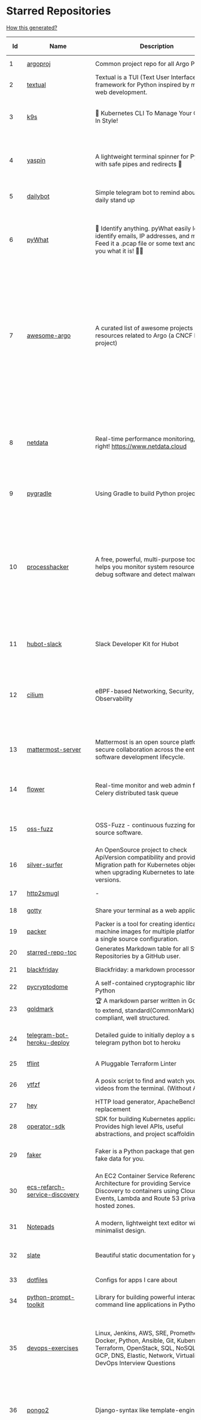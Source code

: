 # Starred Repositories  

[How this generated?](../master/USAGE.md)  

| Id 			| Name			| Description | Star Counts | Topics/Tags   | Last Updated 	|  
| ----------- | ----------- 	| ----------- | ----------- | ----------- 	| -----------   |  
|1|[argoproj](https://github.com/argoproj/argoproj.git)|Common project repo for all Argo Projects|254||28-2-2022|  
|2|[textual](https://github.com/Textualize/textual.git)|Textual is a TUI (Text User Interface) framework for Python inspired by modern web development.|8741|terminal, python, tui, rich|7-3-2022|  
|3|[k9s](https://github.com/derailed/k9s.git)|🐶 Kubernetes CLI To Manage Your Clusters In Style!|15553|k9s, kubernetes, kubernetes-cli, kubernetes-clusters, k8s, k8s-cluster, go, golang|25-1-2022|  
|4|[yaspin](https://github.com/pavdmyt/yaspin.git)|A lightweight terminal spinner for Python with safe pipes and redirects 🎁|514|spinner, terminal, cli-utilities, python, loader, unix, easy-to-use, python-library, awesome, console, cli, utilities|14-11-2021|  
|5|[dailybot](https://github.com/sapumar/dailybot.git)|Simple telegram bot to remind about the daily stand up|8|bot, daily-standup, standup-meetings, standup, standupbot|23-12-2021|  
|6|[pyWhat](https://github.com/bee-san/pyWhat.git)|🐸   Identify anything. pyWhat easily lets you identify emails, IP addresses, and more. Feed it a .pcap file or some text and it'll tell you what it is! 🧙‍♀️|5052|cyber, security, hacking, cybersecurity, malware, re, python, pcap, malware-analysis, malware-research, tryhackme, hacktoberfest|7-12-2021|  
|7|[awesome-argo](https://github.com/terrytangyuan/awesome-argo.git)|A curated list of awesome projects and resources related to Argo (a CNCF hosted project)|544|awesome, awesome-list, awesome-lists, argocd, argo-workflows, argo-events, argo-rollouts, machine-learning, workflow-engine, workflow-management, infrastructure-as-code, continuous-delivery, cloud-native, kubernetes, cncf, gitops, workflow-orchestration, devops, mlops, argo|9-3-2022|  
|8|[netdata](https://github.com/netdata/netdata.git)|Real-time performance monitoring, done right! https://www.netdata.cloud|58401|monitoring, iot, notifications, docker, statsd, kubernetes, cncf, prometheus, containers, netdata, analytics, devops, time-series, observability, alerting, graphing, influxdb, grafana, graphite, dashboard|10-3-2022|  
|9|[pygradle](https://github.com/linkedin/pygradle.git)|Using Gradle to build Python projects|549|gradle, python, linkedin|3-3-2020|  
|10|[processhacker](https://github.com/processhacker/processhacker.git)|A free, powerful, multi-purpose tool that helps you monitor system resources, debug software and detect malware.|6782|administrator, windows, system-monitor, performance-monitoring, performance-tuning, performance, c, debugger, benchmarking, security, profiling, realtime, monitoring, monitor-performance, process-manager, process-monitor, processhacker, monitor|7-3-2022|  
|11|[hubot-slack](https://github.com/slackapi/hubot-slack.git)|Slack Developer Kit for Hubot|2272|hubot-adapter, hubot, coffeescript, slack, slack-app, bot|13-1-2022|  
|12|[cilium](https://github.com/cilium/cilium.git)|eBPF-based Networking, Security, and Observability|11077|containers, bpf, security, kubernetes, kubernetes-networking, cni, kernel, loadbalancing, monitoring, troubleshooting, xdp, ebpf, k8s, observability, networking|9-3-2022|  
|13|[mattermost-server](https://github.com/mattermost/mattermost-server.git)|Mattermost is an open source platform for secure collaboration across the entire software development lifecycle.|21979|collaboration, mattermost, golang, react-native, hacktoberfest||  
|14|[flower](https://github.com/mher/flower.git)|Real-time monitor and web admin for Celery distributed task queue|5125|celery, task-queue, monitoring, administration, workers, rabbitmq, redis, python, asynchronous|25-11-2021|  
|15|[oss-fuzz](https://github.com/google/oss-fuzz.git)|OSS-Fuzz - continuous fuzzing for open source software.|7162|fuzzing, security, stability, oss-fuzz, fuzz-testing, vulnerabilities|9-3-2022|  
|16|[silver-surfer](https://github.com/devtron-labs/silver-surfer.git)|An OpenSource project to check ApiVersion compatibility and provide Migration path for Kubernetes objects when upgrading Kubernetes to latest versions.|130|kubernetes, silver-surfer, kubedd, open-source, golang, hacktoberfest|29-10-2021|  
|17|[http2smugl](https://github.com/neex/http2smugl.git)|-|418||10-11-2021|  
|18|[gotty](https://github.com/sorenisanerd/gotty.git)|Share your terminal as a web application|1493||12-1-2022|  
|19|[packer](https://github.com/hashicorp/packer.git)|Packer is a tool for creating identical machine images for multiple platforms from a single source configuration.|13542|||  
|20|[starred-repo-toc](https://github.com/yks0000/starred-repo-toc.git)|Generates Markdown table for all Starred Repositories by a GitHub user.|4|starred-repositories, starred|10-3-2022|  
|21|[blackfriday](https://github.com/russross/blackfriday.git)|Blackfriday: a markdown processor for Go|4899||27-10-2020|  
|22|[pycryptodome](https://github.com/Legrandin/pycryptodome.git)|A self-contained cryptographic library for Python|1933|cryptography, security, python|7-3-2022|  
|23|[goldmark](https://github.com/yuin/goldmark.git)|:trophy: A markdown parser written in Go. Easy to extend, standard(CommonMark) compliant, well structured.|1976|markdown, commonmark, golang, go|5-3-2022|  
|24|[telegram-bot-heroku-deploy](https://github.com/AnshumanFauzdar/telegram-bot-heroku-deploy.git)|Detailed guide to initially deploy a simple telegram python bot to heroku|33|heroku-app, telegram-bot, telegram, deploy, hacktoberfest|5-2-2022|  
|25|[tflint](https://github.com/terraform-linters/tflint.git)|A Pluggable Terraform Linter|2938|terraform, tflint, hcl2|7-3-2022|  
|26|[ytfzf](https://github.com/pystardust/ytfzf.git)|A posix script to find and watch youtube videos from the terminal. (Without API)|2442|youtube, cli, terminal, posix, fzf, dmenu, ueberzug|23-2-2022|  
|27|[hey](https://github.com/rakyll/hey.git)|HTTP load generator, ApacheBench (ab) replacement|13033||23-3-2021|  
|28|[operator-sdk](https://github.com/operator-framework/operator-sdk.git)|SDK for building Kubernetes applications. Provides high level APIs, useful abstractions, and project scaffolding.|5477|operator, kubernetes, sdk|9-3-2022|  
|29|[faker](https://github.com/joke2k/faker.git)|Faker is a Python package that generates fake data for you.|13845|python, fake, testing, dataset, fake-data, test-data, test-data-generator|7-3-2022|  
|30|[ecs-refarch-service-discovery](https://github.com/awslabs/ecs-refarch-service-discovery.git)|An EC2 Container Service Reference Architecture for providing Service Discovery to containers using CloudWatch Events, Lambda and Route 53 private hosted zones. |437||25-7-2016|  
|31|[Notepads](https://github.com/JasonStein/Notepads.git)|A modern, lightweight text editor with a minimalist design.|5869|fluent, notepad, texteditor, uwp, markdown, diff-viewer, windows, app|21-1-2022|  
|32|[slate](https://github.com/slatedocs/slate.git)|Beautiful static documentation for your API|33778|slate, api-documentation, api, static-site-generator|15-12-2021|  
|33|[dotfiles](https://github.com/bbkane/dotfiles.git)|Configs for apps I care about|18|dotfiles, zsh, neovim, vscode, git, sqlite, sqlite3|2-3-2022|  
|34|[python-prompt-toolkit](https://github.com/prompt-toolkit/python-prompt-toolkit.git)|Library for building powerful interactive command line applications in Python|7581||10-3-2022|  
|35|[devops-exercises](https://github.com/bregman-arie/devops-exercises.git)|Linux, Jenkins, AWS, SRE, Prometheus, Docker, Python, Ansible, Git, Kubernetes, Terraform, OpenStack, SQL, NoSQL, Azure, GCP, DNS, Elastic, Network, Virtualization. DevOps Interview Questions|21593|devops, aws, linux, ansible, python, docker, prometheus, containers, git, kubernetes, interview, interview-questions, terraform, azure, openstack, sql, coding, sre, production-engineer|9-2-2022|  
|36|[pongo2](https://github.com/flosch/pongo2.git)|Django-syntax like template-engine for Go|2179|template, go, django, template-engine, pongo2, templates, template-language, golang, golang-library|18-1-2022|  
|37|[tv](https://github.com/alexhallam/tv.git)|📺(tv) Tidy Viewer is a cross-platform CLI csv pretty printer that uses column styling to maximize viewer enjoyment.|1446|cli, terminal, csv, pretty-printer, pretty-print, command-line-tool, data-science, rust, command-line, tabular-data, tibble, dataframe, datatable, csv-viewer, csv-visualization, csv-pretty-print, csv-cat, column, csv-column, hacktoberfest|26-1-2022|  
|38|[marathon](https://github.com/mesosphere/marathon.git)|Deploy and manage containers (including Docker) on top of Apache Mesos at scale.|4043|dcos-orchestration-guild, dcos|27-7-2021|  
|39|[ntopng](https://github.com/ntop/ntopng.git)|Web-based Traffic and Security Network Traffic Monitoring|4454|ntopng, realtime, network, sflow, ipfix, traffic-monitoring, packet-analyser, packet-processing, netflow, snmp, ebpf, docker, kubernetes|10-3-2022|  
|40|[cli-spinners](https://github.com/sindresorhus/cli-spinners.git)|Spinners for use in the terminal|1929||1-10-2021|  
|41|[ora](https://github.com/sindresorhus/ora.git)|Elegant terminal spinner|7555||21-2-2022|  
|42|[aws-eks-kubernetes-masterclass](https://github.com/stacksimplify/aws-eks-kubernetes-masterclass.git)|AWS EKS Kubernetes - Masterclass   DevOps, Microservices|389|kubernetes, kubernetes-pods, kubernetes-deployment, kubernetes-services, kubernetes-secrets, aws-eks, aws-eks-cluster, aws-ebs, aws-rds, aws-alb, aws-alb-ingress-controller, aws-fargate, aws-codebuild, aws-codecommit, aws-codepipeline, fluentd, aws-cloudwatch, docker, yaml|3-3-2022|  
|43|[seaweedfs](https://github.com/chrislusf/seaweedfs.git)|SeaweedFS is a fast distributed storage system for blobs, objects, files, and data lake, for billions of files! Blob store has O(1) disk seek, cloud tiering. Filer supports Cloud Drive, cross-DC active-active replication, Kubernetes, POSIX FUSE mount, S3 API, S3 Gateway, Hadoop, WebDAV, encryption, Erasure Coding.|13998|distributed-storage, distributed-systems, s3, hdfs, fuse, distributed-file-system, hadoop-hdfs, posix, tiered-file-system, kubernetes, replication, object-storage, s3-storage, seaweedfs, erasure-coding, blob-storage, cloud-drive|10-3-2022|  
|44|[cheatsheets.pdf](https://github.com/qg0/cheatsheets.pdf.git)|📚 Various cheatsheets in PDF|196|||  
|45|[terminalizer](https://github.com/faressoft/terminalizer.git)|🦄 Record your terminal and generate animated gif images or share a web player|12409|terminal, record, capture, shot, bash, powershell, gif, animated, generate, theme, colors, font, repeat, command-line, shell, zsh, bash-profile, render, tty, pty|18-4-2020|  
|46|[ngrok](https://github.com/inconshreveable/ngrok.git)|Introspected tunnels to localhost|21449||31-5-2016|  
|47|[gitbook](https://github.com/GitbookIO/gitbook.git)|📝 Modern documentation format and toolchain using Git and Markdown|24517|||  
|48|[ohmyzsh](https://github.com/ohmyzsh/ohmyzsh.git)|🙃   A delightful community-driven (with 2,000+ contributors) framework for managing your zsh configuration. Includes 300+ optional plugins (rails, git, macOS, hub, docker, homebrew, node, php, python, etc), 140+ themes to spice up your morning, and an auto-update tool so that makes it easy to keep up with the latest updates from the community.|141848|shell, zsh-configuration, theme, terminal, productivity, hacktoberfest, zsh, cli, cli-app, themes, plugins, plugin-framework, oh-my-zsh, ohmyzsh, oh-my-zsh-theme, oh-my-zsh-plugin|7-3-2022|  
|49|[schema](https://github.com/keleshev/schema.git)|Schema validation just got Pythonic|2541|||  
|50|[drawio](https://github.com/jgraph/drawio.git)|Source to app.diagrams.net|28160|||  
|51|[every-programmer-should-know](https://github.com/mtdvio/every-programmer-should-know.git)|A collection of (mostly) technical things every software developer should know about|52520|cc-by, computer-science, educational, novice, collection||  
|52|[github-cheat-sheet](https://github.com/tiimgreen/github-cheat-sheet.git)|A list of cool features of Git and GitHub.|33948|awesome, awesome-list, list, github, git||  
|53|[the-book-of-secret-knowledge](https://github.com/trimstray/the-book-of-secret-knowledge.git)|A collection of inspiring lists, manuals, cheatsheets, blogs, hacks, one-liners, cli/web tools and more.|62210|awesome, awesome-list, lists, manuals, resources, howtos, hacks, search-engines, one-liners, cheatsheets, guidelines, sysops, devops, pentesters, security-researchers, linux, bsd, security, hacking||  
|54|[ace](https://github.com/ajaxorg/ace.git)|Ace (Ajax.org Cloud9 Editor)|24166|||  
|55|[fish-shell](https://github.com/fish-shell/fish-shell.git)|The user-friendly command line shell.|18362|||  
|56|[learn-regex](https://github.com/ziishaned/learn-regex.git)|Learn regex the easy way|40742|regex, regular-expression, learn-regex||  
|57|[tldr](https://github.com/tldr-pages/tldr.git)|📚 Collaborative cheatsheets for console commands|37568|shell, man-page, tldr, manpages, documentation, cheatsheets, terminal, command-line, console, examples, help, manual, hacktoberfest||  
|58|[bcc](https://github.com/iovisor/bcc.git)|BCC - Tools for BPF-based Linux IO analysis, networking, monitoring, and more|13909|||  
|59|[fortio-operator](https://github.com/verfio/fortio-operator.git)|Load Testing Operator within the Kubernetes cluster and outside of it.|35|||  
|60|[xdp-tutorial](https://github.com/xdp-project/xdp-tutorial.git)|XDP tutorial|1185|xdp, bpf, libbpf, tutorial||  
|61|[nocode](https://github.com/kelseyhightower/nocode.git)|The best way to write secure and reliable applications. Write nothing; deploy nowhere.|51869|||  
|62|[ansible](https://github.com/ansible/ansible.git)|Ansible is a radically simple IT automation platform that makes your applications and systems easier to deploy and maintain. Automate everything from code deployment to network configuration to cloud management, in a language that approaches plain English, using SSH, with no agents to install on remote systems. https://docs.ansible.com.|52371|python, ansible, hacktoberfest||  
|63|[sanic-prometheus](https://github.com/dkruchinin/sanic-prometheus.git)|Prometheus metrics for Sanic,  an async python web server|67|python, prometheus, sanic, monitoring||  
|64|[managers-playbook](https://github.com/ksindi/managers-playbook.git)|:book: Heuristics for effective management|4769|management, one-on-ones, feedback, advice, coaching, meetings, decision-making||  
|65|[protobuf](https://github.com/protocolbuffers/protobuf.git)|Protocol Buffers - Google's data interchange format|53363|protobuf, protocol-buffers, protocol-compiler, protobuf-runtime, protoc, serialization, marshalling, rpc||  
|66|[leveldb](https://github.com/google/leveldb.git)|LevelDB is a fast key-value storage library written at Google that provides an ordered mapping from string keys to string values.|28606|||  
|67|[charts](https://github.com/helm/charts.git)|⚠️(OBSOLETE) Curated applications for Kubernetes|15384|kubernetes, charts, helm|21-12-2021|  
|68|[onedev](https://github.com/theonedev/onedev.git)|Self-hosted Git Server with Kanban and CI/CD|6920|git, devops, docker, kubernetes, continuous-integration, continuous-deployment, self-hosted, kanban|10-3-2022|  
|69|[argo-rollouts](https://github.com/argoproj/argo-rollouts.git)|Progressive Delivery for Kubernetes|1414|gitops, canary, bluegreen, kubernetes, argoproj, deployments, experiments, argo-rollouts, progressive-delivery||  
|70|[go-leetcode](https://github.com/austingebauer/go-leetcode.git)|A collection of 100+ popular LeetCode problems solved in Go.|1701|leetcode, ctci||  
|71|[aws-load-balancer-controller](https://github.com/kubernetes-sigs/aws-load-balancer-controller.git)|A Kubernetes controller for Elastic Load Balancers|2726|kubernetes-ingress-controller, aws, ingress-resource, kubernetes, ingress, k8s-sig-aws||  
|72|[sqlc](https://github.com/kyleconroy/sqlc.git)|Generate type-safe code from SQL|4935|go, postgresql, sql, orm, code-generator, mysql, python, kotlin|7-3-2022|  
|73|[iris](https://github.com/kataras/iris.git)|The fastest HTTP/2 Go Web Framework. AWS Lambda, gRPC, MVC, Unique Router, Websockets, Sessions, Test suite, Dependency Injection and more. A true successor of expressjs and laravel   谢谢 https://github.com/kataras/iris/issues/1329  |21954|go, framework, server, middleware, router, performance, iris, web-framework, mvc, golang, expressjs, laravel|9-3-2022|  
|74|[interviews](https://github.com/kdn251/interviews.git)|Everything you need to know to get the job.|56457|java, interview, interview-questions, interview-practice, interview-preparation, interview-prep, algorithm, algorithm-challenges, algorithms, algorithm-competitions, technical-coding-interview, leetcode, leetcode-solutions, leetcode-java, coding-interviews, coding-interview, coding-challenge, coding-challenges, leetcode-questions, interviews||  
|75|[awesome-python-applications](https://github.com/mahmoud/awesome-python-applications.git)|💿 Free software that works great, and also happens to be open-source Python. |13468|python, application, video, audio, graphics, gui, productivity, education, science, game|11-10-2021|  
|76|[tqdm](https://github.com/tqdm/tqdm.git)|A Fast, Extensible Progress Bar for Python and CLI|21392|progressbar, progressmeter, progress-bar, meter, rate, console, terminal, time, progress, gui, python, parallel, cli, utilities, jupyter, discord, telegram, pandas, keras, closember||  
|77|[papers-we-love](https://github.com/papers-we-love/papers-we-love.git)|Papers from the computer science community to read and discuss.|53393|computer-science, read-papers, meetup, papers, programming, theory, awesome||  
|78|[tech-interview-handbook](https://github.com/yangshun/tech-interview-handbook.git)|💯 Curated interview preparation materials for busy engineers|67076|interview-questions, coding-interviews, interview-practice, interview-preparation, algorithm, algorithms, system-design, behavioral-interviews, algorithm-interview, algorithm-interview-questions||  
|79|[traefik](https://github.com/traefik/traefik.git)|The Cloud Native Application Proxy|37138|microservice, docker, marathon, mesos, consul, etcd, kubernetes, load-balancer, reverse-proxy, zookeeper, letsencrypt, golang, go||  
|80|[pendulum](https://github.com/sdispater/pendulum.git)|Python datetimes made easy|4722|python, datetime, date, time, python3, timezones|18-1-2022|  
|81|[emissary](https://github.com/emissary-ingress/emissary.git)|open source Kubernetes-native API gateway for microservices built on the Envoy Proxy|3686|ambassador, kubernetes, gateway-api, microservice, cloud-native, api-gateway, docker, api-management, kubernetes-ingress, envoy-proxy, envoy, kubernetes-annotations|9-3-2022|  
|82|[fortio](https://github.com/fortio/fortio.git)|Fortio load testing library, command line tool, advanced echo server and web UI in go (golang). Allows to specify a set query-per-second load and record latency histograms and other useful stats.|2325|golang, golang-library, golang-application, performance, performance-testing, performance-visualization, http, grpc, proxy, go||  
|83|[terrascan](https://github.com/accurics/terrascan.git)|Detect compliance and security violations across Infrastructure as Code to mitigate risk before provisioning cloud native infrastructure.|2837|security-tools, infrastructure-as-code, devsecops, devops, security, terraform, aws, cloudsecurity, cloud-security, terrascan, infrastructure, security-violations, architecture, kubernetes, iac, sast, azure-security, aws-security, gcp-security, scans|3-3-2022|  
|84|[zuul](https://github.com/Netflix/zuul.git)|Zuul is a gateway service that provides dynamic routing, monitoring, resiliency, security, and more.|11765||9-3-2022|  
|85|[authelia](https://github.com/authelia/authelia.git)|The Single Sign-On Multi-Factor portal for web apps|12303|totp, u2f, ldap, nginx, sso-authentication, yubikey, two-factor-authentication, docker, cookie, kubernetes, sso, multifactor, push-notifications, traefik, mfa, two-factor, authentication, security, golang, 2fa|10-3-2022|  
|86|[lens](https://github.com/lensapp/lens.git)|Lens - The way the world runs Kubernetes|17162|kubernetes, kubernetes-ui, kubernetes-dashboard, cloud-native, devops, containers|9-3-2022|  
|87|[helm-git-repo](https://github.com/yks0000/helm-git-repo.git)|A Helm Repo (Automatically build index.yaml)|1||6-4-2021|  
|88|[azure4everyone-samples](https://github.com/MarczakIO/azure4everyone-samples.git)|-|165||12-2-2022|  
|89|[forcediphttpsadapter](https://github.com/Roadmaster/forcediphttpsadapter.git)|A requests TransportAdapter allowing to force a specific IP for HTTPS connections.|39||1-11-2021|  
|90|[haproxy](https://github.com/haproxy/haproxy.git)|HAProxy Load Balancer's development branch (mirror of git.haproxy.org)|2647|haproxy, load-balancer, reverse-proxy, proxy, http, http2, cache, fastcgi, high-availability, https, ipv6, proxy-protocol, ddos-mitigation, tls13, high-performance, caching|9-3-2022|  
|91|[docker_practice](https://github.com/yeasy/docker_practice.git)|Learn and understand Docker technologies, with real DevOps practice!|20102|docker, book, cloud-computing, container, kubernetes, swarm, mesos, spark, devops, linux|24-2-2022|  
|92|[kopf](https://github.com/nolar/kopf.git)|A Python framework to write Kubernetes operators in just a few lines of code|857|kubernetes, kubernetes-operator, kubernetes-operators, python, python3, framework, asyncio, operator, operators, python-framework, kopf, admission-webhook, admission-controller, admission-controllers, operator-framework, kubernetes-concepts|25-12-2021|  
|93|[kubernetes-handbook](https://github.com/rootsongjc/kubernetes-handbook.git)|Kubernetes中文指南/云原生应用架构实战手册 -  https://jimmysong.io/kubernetes-handbook|9715|kubernetes, cloud-native, service-mesh, handbook, cncf, gitbook, k8s, istio|10-3-2022|  
|94|[wtfpython](https://github.com/satwikkansal/wtfpython.git)|What the f*ck Python? 😱|28341|python, wats, snippets, wtf, gotchas, documentation, pitfalls, interview-questions, python-interview-questions|17-1-2022|  
|95|[go-github](https://github.com/google/go-github.git)|Go library for accessing the GitHub API|8302|go, github-api|8-3-2022|  
|96|[k3s](https://github.com/k3s-io/k3s.git)|Lightweight Kubernetes|19364|kubernetes, k8s|9-3-2022|  
|97|[kubespray](https://github.com/kubernetes-sigs/kubespray.git)|Deploy a Production Ready Kubernetes Cluster|11948|kubernetes-cluster, ansible, kubernetes, high-availability, bare-metal, gce, aws, kubespray, k8s-sig-cluster-lifecycle, hacktoberfest|8-3-2022|  
|98|[kubeflow](https://github.com/kubeflow/kubeflow.git)|Machine Learning Toolkit for Kubernetes|11296|ml, kubernetes, minikube, tensorflow, notebook, google-kubernetes-engine, jupyter, machine-learning, kubeflow|9-3-2022|  
|99|[kubesphere](https://github.com/kubesphere/kubesphere.git)|The container platform tailored for Kubernetes multi-cloud, datacenter, and edge management ⎈ 🖥 ☁️|9084|devops, container-management, k8s, cncf, cloud-native, servicemesh, kubesphere, kubernetes-platform-solution, kubernetes, jenkins, istio, observability, multi-cluster, hacktoberfest|10-3-2022|  
|100|[teleport](https://github.com/gravitational/teleport.git)|Certificate authority and access plane for SSH, Kubernetes, web apps, databases and desktops|11170|ssh, go, bastion, teleport-binaries, certificate, golang, cluster, teleport, firewall, security, jumpserver, rbac, audit, pam, kubernetes, kubernetes-access, firewalls, database-access, postgres, rdp|10-3-2022|  
|101|[sealed-secrets](https://github.com/bitnami-labs/sealed-secrets.git)|A Kubernetes controller and tool for one-way encrypted Secrets|4678|kubernetes, kubernetes-secrets, devops-workflow, encrypt-secrets, gitops||  
|102|[opencv](https://github.com/opencv/opencv.git)|Open Source Computer Vision Library|60151|opencv, c-plus-plus, computer-vision, deep-learning, image-processing||  
|103|[hyper](https://github.com/vercel/hyper.git)|A terminal built on web technologies|38009|terminal, javascript, html, css, react, terminal-emulators, hyper, macos, linux||  
|104|[rest.li](https://github.com/linkedin/rest.li.git)|Rest.li is a REST+JSON framework for building robust, scalable service architectures using dynamic discovery and simple asynchronous APIs.|2178||2-3-2022|  
|105|[tokei](https://github.com/XAMPPRocky/tokei.git)|Count your code, quickly.|6297|tokei, cloc, badge, rust, windows, linux, macos, statistics, code, cli|19-2-2022|  
|106|[rook](https://github.com/rook/rook.git)|Storage Orchestration for Kubernetes|9640|storage, kubernetes, ceph, storage-cluster, docker, cloud-native, etcd, cncf|9-3-2022|  
|107|[pytest](https://github.com/pytest-dev/pytest.git)|The pytest framework makes it easy to write small tests, yet scales to support complex functional testing|8486|unit-testing, test, testing, python, hacktoberfest|7-3-2022|  
|108|[linkerd2](https://github.com/linkerd/linkerd2.git)|Ultralight, security-first service mesh for Kubernetes. Main repo for Linkerd 2.x.|8171|service-mesh, rust, golang, kubernetes, linkerd, cloud-native|10-3-2022|  
|109|[halo](https://github.com/manrajgrover/halo.git)|💫 Beautiful spinners for terminal, IPython and Jupyter|2561|halo, spinner, python, jupyter, ora, ipython, async|9-11-2020|  
|110|[pyjwt](https://github.com/jpadilla/pyjwt.git)|JSON Web Token implementation in Python|4134|python, jwt|8-3-2022|  
|111|[grafana](https://github.com/grafana/grafana.git)|The open and composable observability and data visualization platform. Visualize metrics, logs, and traces from multiple sources like Prometheus, Loki, Elasticsearch, InfluxDB, Postgres and many more. |47360|grafana, monitoring, analytics, metrics, influxdb, prometheus, elasticsearch, alerting, data-visualization, go, dashboard, business-intelligence, mysql, postgres, hacktoberfest||  
|112|[flask-celery-example](https://github.com/miguelgrinberg/flask-celery-example.git)|This repository contains the example code for my blog article Using Celery with Flask.|1039||12-9-2021|  
|113|[gloo](https://github.com/solo-io/gloo.git)|The Feature-rich, Kubernetes-native, Next-Generation API Gateway Built on Envoy|3311|gloo, envoy, api-gateway, serverless, api-management, kubernetes, kubernetes-ingress-controller, microservices, hybrid-apps, legacy-apps, grpc, cloud-native, envoy-proxy|9-3-2022|  
|114|[doitlive](https://github.com/sloria/doitlive.git)|Because sometimes you need to do it live|3100|command-line, presentations, python, live-coding, cli, click, bash, zsh, ipython, script, hacktoberfest|24-5-2021|  
|115|[wtf](https://github.com/wtfutil/wtf.git)|The personal information dashboard for your terminal|13155|golang, dashboard, terminal, tui, cui, go, devops, wtf, wtfutil, hacktoberfest|18-2-2022|  
|116|[azure-cli](https://github.com/Azure/azure-cli.git)|Azure Command-Line Interface|2960|azure, azure-cli, cloud|10-3-2022|  
|117|[httpstat](https://github.com/davecheney/httpstat.git)|It's like curl -v, with colours. |5936||10-10-2021|  
|118|[gcsfuse](https://github.com/GoogleCloudPlatform/gcsfuse.git)|A user-space file system for interacting with Google Cloud Storage|1412||10-3-2022|  
|119|[google-api-python-client](https://github.com/googleapis/google-api-python-client.git)|🐍 The official Python client library for Google's discovery based APIs.|5469||8-3-2022|  
|120|[pipenv](https://github.com/pypa/pipenv.git)| Python Development Workflow for Humans.|22752|pip, python, packaging, virtualenv, pipfile|9-3-2022|  
|121|[flux](https://github.com/fluxcd/flux.git)|Successor: https://github.com/fluxcd/flux2 — The GitOps Kubernetes operator|6748|kubernetes, gitops, continuous-deployment, continuous-delivery, helm, kustomize, monitoring|25-2-2022|  
|122|[examples](https://github.com/kubernetes/examples.git)|Kubernetes application example tutorials|4800||14-2-2022|  
|123|[google-cloud-python](https://github.com/googleapis/google-cloud-python.git)|Google Cloud Client Library for Python|3818||2-3-2022|  
|124|[autoscaler](https://github.com/kubernetes/autoscaler.git)|Autoscaling components for Kubernetes|5436||7-3-2022|  
|125|[kraken](https://github.com/uber/kraken.git)|P2P Docker registry capable of distributing TBs of data in seconds|4965|docker, docker-registry, container, docker-image, p2p, bittorrent|6-1-2022|  
|126|[git-standup](https://github.com/kamranahmedse/git-standup.git)|Recall what you did on the last working day. Psst! or be nosy and find what someone else in your team did ;-)|7103|standup, git-standup, agile, meeting, git, git-addons, git-|30-9-2021|  
|127|[terraform-switcher](https://github.com/warrensbox/terraform-switcher.git)|A command line tool to switch between different versions of terraform  (install with homebrew and more)|843|terraform, go, golang|8-3-2022|  
|128|[python-container](https://github.com/googleapis/python-container.git)|-|27||7-3-2022|  
|129|[pulumi](https://github.com/pulumi/pulumi.git)|Pulumi - Developer-First Infrastructure as Code. Your Cloud, Your Language, Your Way 🚀|11648|infrastructure-as-code, serverless, containers, aws, azure, gcp, kubernetes, cloud, cloud-computing, iac, csharp, typescript, javascript, golang, go, dotnet, fsharp, python|10-3-2022|  
|130|[stern](https://github.com/wercker/stern.git)|⎈ Multi pod and container log tailing for Kubernetes|5789|kubernetes, tail, devops, logging, debugging|5-7-2019|  
|131|[metallb](https://github.com/metallb/metallb.git)|A network load-balancer implementation for Kubernetes using standard routing protocols|4531|kubernetes, bgp, load-balancer, bare-metal, arp, vrrp, keepalived|9-3-2022|  
|132|[machine](https://github.com/docker/machine.git)|Machine management for a container-centric world|6491||2-9-2019|  
|133|[crouton](https://github.com/dnschneid/crouton.git)|Chromium OS Universal Chroot Environment|8031|chroot, shell, crouton, minecraft, ubuntu, debian, kali, linux, chromeos|11-1-2022|  
|134|[envoy](https://github.com/envoyproxy/envoy.git)|Cloud-native high-performance edge/middle/service proxy|19123|cats, rocket-ships, cars, more-cats, cats-over-dogs, nanoservices, corgis, cncf|10-3-2022|  
|135|[external-dns](https://github.com/kubernetes-sigs/external-dns.git)|Configure external DNS servers (AWS Route53, Google CloudDNS and others) for Kubernetes Ingresses and Services|5048|dns, kubernetes, route53, aws, clouddns, gcp, ingress, k8s-sig-network, dns-record, dns-providers, external-dns, dns-controller, dns-servers|24-2-2022|  
|136|[caddy](https://github.com/caddyserver/caddy.git)|Fast, multi-platform web server with automatic HTTPS|37661|go, web-server, caddyfile, http, http-server, reverse-proxy, https, tls, automatic-https, privacy, security||  
|137|[awesome-microservices](https://github.com/mfornos/awesome-microservices.git)|A curated list of Microservice Architecture related principles and technologies.|10855|awesome, microservices, microservices-architecture, cloud-native, cloud-computing||  
|138|[goaccess](https://github.com/allinurl/goaccess.git)|GoAccess is a real-time web log analyzer and interactive viewer that runs in a terminal in *nix systems or through your browser.|14435|goaccess, c, real-time, data-analysis, analytics, nginx, apache, webserver, web-analytics, monitoring, dashboard, command-line, gdpr, privacy, cli, tui, google-analytics, ncurses, terminal||  
|139|[kubernetes](https://github.com/kubernetes/kubernetes.git)|Production-Grade Container Scheduling and Management|86329|kubernetes, go, cncf, containers||  
|140|[sanic](https://github.com/sanic-org/sanic.git)|Next generation Python web server/framework   Build fast. Run fast.|15914|python, framework, asyncio, api-server, web, web-server, web-framework, asgi, sanic||  
|141|[pace](https://github.com/CodeByZach/pace.git)|Automatically add a progress bar to your site.|15395|pace, progress-bar, pace-js, loading-bar, loading-indicator, loading-animation||  
|142|[ipython](https://github.com/ipython/ipython.git)|Official repository for IPython itself. Other repos in the IPython organization contain things like the website, documentation builds, etc.|15270|ipython, jupyter, data-science, notebook, python, repl, closember, hacktoberfest||  
|143|[arrow](https://github.com/arrow-py/arrow.git)|🏹 Better dates & times for Python|7785|python, arrow, datetime, date, time, timestamp, timezones, hacktoberfest||  
|144|[vizceral](https://github.com/Netflix/vizceral.git)|WebGL visualization for displaying animated traffic graphs|3894|graph, traffic, visualization, webgl, monitoring||  
|145|[google-maps-services-python](https://github.com/googlemaps/google-maps-services-python.git)|Python client library for Google Maps API Web Services|3493|python, client-library|2-2-2022|  
|146|[learn-python](https://github.com/trekhleb/learn-python.git)|📚 Playground and cheatsheet for learning Python. Collection of Python scripts that are split by topics and contain code examples with explanations.|11994|python, python3, learning, programming-language, learning-python, learning-by-doing|23-1-2022|  
|147|[schedule](https://github.com/dbader/schedule.git)|Python job scheduling for humans.|9470||26-6-2021|  
|148|[watchman](https://github.com/facebook/watchman.git)|Watches files and records, or triggers actions, when they change. |10726||10-3-2022|  
|149|[geeksforgeeks.pdf](https://github.com/dufferzafar/geeksforgeeks.pdf.git)|Topic wise PDFs of Geeks for Geeks articles. (Last updated in October 2018)|486|||  
|150|[gotty](https://github.com/yudai/gotty.git)|Share your terminal as a web application|16282|tty, terminal, browser, web, go, websocket, javascript, typescript||  
|151|[flamethrower](https://github.com/DNS-OARC/flamethrower.git)|a DNS performance and functional testing utility supporting UDP, TCP, DoT and DoH (by @ns1labs)|246|dns, performance, functional-testing|4-2-2022|  
|152|[age](https://github.com/FiloSottile/age.git)|A simple, modern and secure encryption tool (and Go library) with small explicit keys, no config options, and UNIX-style composability.|10077|built-at-rc, age-encryption|24-2-2022|  
|153|[pykiteconnect](https://github.com/zerodha/pykiteconnect.git)|The official Python client library for the Kite Connect trading APIs|652||8-3-2022|  
|154|[MQTT-Explorer](https://github.com/thomasnordquist/MQTT-Explorer.git)|An all-round MQTT client that provides a structured topic overview|1661|mqtt, mqtt-explorer, homeautomation, mqtt-client, mqtt-smarthome, mqtt-tool|27-2-2022|  
|155|[ingress-nginx](https://github.com/kubernetes/ingress-nginx.git)|NGINX Ingress Controller for Kubernetes|12241|ingress-controller, kubernetes, nginx|9-3-2022|  
|156|[trafficserver](https://github.com/apache/trafficserver.git)|Apache Traffic Server™ is a fast, scalable and extensible HTTP/1.1 and HTTP/2 compliant caching proxy server.|1438|proxy, cdn, cache, apache, hacktoberfest|7-3-2022|  
|157|[microservices-demo](https://github.com/GoogleCloudPlatform/microservices-demo.git)|Sample cloud-native application with 10 microservices showcasing Kubernetes, Istio, gRPC and OpenCensus.|11786|kubernetes, grpc, istio, opencensus, gke, skaffold, sample-application, google-cloud, samples|7-3-2022|  
|158|[dapr](https://github.com/dapr/dapr.git)|Dapr is a portable, event-driven, runtime for building distributed applications across cloud and edge.|17194|microservices, microservice, kubernetes, sidecar, state-management, event-driven, pubsub, serverless, containers|9-3-2022|  
|159|[containerd](https://github.com/containerd/containerd.git)|An open and reliable container runtime|10469|containerd, oci, containers, docker, cncf, cri, kubernetes, hacktoberfest|8-3-2022|  
|160|[kind](https://github.com/kubernetes-sigs/kind.git)|Kubernetes IN Docker - local clusters for testing Kubernetes|9425|k8s-sig-testing, kubernetes, kubeadm, golang, docker, podman|8-3-2022|  
|161|[python](https://github.com/kubernetes-client/python.git)|Official Python client library for kubernetes|4617|kubernetes, client-python, k8s, library, k8s-sig-api-machinery|28-2-2022|  
|162|[boulder](https://github.com/letsencrypt/boulder.git)|An ACME-based certificate authority, written in Go. |4187|boulder, go, acme, certificate-authority, tls, lets-encrypt, ca, pki, rfc8555|9-3-2022|  
|163|[kubernetes-network-policy-recipes](https://github.com/ahmetb/kubernetes-network-policy-recipes.git)|Example recipes for Kubernetes Network Policies that you can just copy paste|3894|kubernetes, networking, security||  
|164|[recommenders](https://github.com/microsoft/recommenders.git)|Best Practices on Recommendation Systems|12534|machine-learning, recommender, ranking, deep-learning, python, jupyter-notebook, recommendation-algorithm, rating, operationalization, kubernetes, azure, microsoft, recommendation-system, recommendation-engine, recommendation, data-science, tutorial, artificial-intelligence|13-1-2022|  
|165|[my-mac-os](https://github.com/nikitavoloboev/my-mac-os.git)|List of applications and tools that make my macOS experience even more amazing|18477|macos, curated, alfred, macros, personal, applications, karabiner, mac-setup, ios, nix, awesome|27-8-2021|  
|166|[awesome-deep-learning](https://github.com/ChristosChristofidis/awesome-deep-learning.git)|A curated list of awesome Deep Learning tutorials, projects and communities.|18407|deep-learning, neural-network, machine-learning, awesome, awesome-list, recurrent-networks, deep-networks, deep-learning-tutorial, face-images|30-11-2020|  
|167|[strimzi-kafka-operator](https://github.com/strimzi/strimzi-kafka-operator.git)|Apache Kafka running on Kubernetes|3016|kafka, kubernetes, openshift, docker, messaging, enmasse, kafka-connect, kafka-streams, data-streaming, data-stream, data-streams, kubernetes-operator, kubernetes-controller|10-3-2022|  
|168|[microsoft-authentication-library-for-python](https://github.com/AzureAD/microsoft-authentication-library-for-python.git)|Microsoft Authentication Library (MSAL) for Python makes it easy to authenticate to Azure Active Directory. These documented APIs are stable https://msal-python.readthedocs.io. If you have questions but do not have a github account, ask your questions on Stackoverflow with tag "msal" + "python".|374|msal-python, azure, sdks, microsoft-identity-platform|14-2-2022|  
|169|[wrk](https://github.com/wg/wrk.git)|Modern HTTP benchmarking tool|31472|||  
|170|[azure-sdk-for-python](https://github.com/Azure/azure-sdk-for-python.git)|This repository is for active development of the Azure SDK for Python. For consumers of the SDK we recommend visiting our public developer docs at https://docs.microsoft.com/python/azure/ or our versioned developer docs at https://azure.github.io/azure-sdk-for-python. |2557|python, azure, azure-sdk|10-3-2022|  
|171|[terratest](https://github.com/gruntwork-io/terratest.git)| Terratest is a Go library that makes it easier to write automated tests for your infrastructure code.|5956|devops, testing, testing-library, aws, terraform, packer, docker, golang|8-3-2022|  
|172|[compose](https://github.com/docker/compose.git)|Define and run multi-container applications with Docker|25184|docker, docker-compose, orchestration, go, golang|9-3-2022|  
|173|[blockly](https://github.com/google/blockly.git)|The web-based visual programming editor.|10072|||  
|174|[linux](https://github.com/torvalds/linux.git)|Linux kernel source tree|128203|||  
|175|[codebytere.github.io](https://github.com/codebytere/codebytere.github.io.git)|personal website|429|||  
|176|[mux](https://github.com/gorilla/mux.git)|A powerful HTTP router and URL matcher for building Go web servers with 🦍|16146|mux, go, gorilla, router, http, middleware||  
|177|[what-happens-when](https://github.com/alex/what-happens-when.git)|An attempt to answer the age old interview question "What happens when you type google.com into your browser and press enter?"|33295|||  
|178|[ultimate-go](https://github.com/hoanhan101/ultimate-go.git)|The Ultimate Go Study Guide|14761|golang, computer-systems, programming, ebook, study-guide||  
|179|[learnopencv](https://github.com/spmallick/learnopencv.git)|Learn OpenCV  : C++ and Python Examples|15803|computer-vision, machine-learning, ai, deep-learning, deep-neural-networks, deeplearning, computervision, opencv, opencv-python, opencv-library, opencv3, opencv-cpp, opencv-tutorial||  
|180|[resume-cli](https://github.com/jsonresume/resume-cli.git)|CLI tool to easily setup a new resume 📑|4058|cli, javascript, resume, json||  
|181|[backstage](https://github.com/backstage/backstage.git)|Backstage is an open platform for building developer portals|15361|infrastructure, dx, developer-experience, developer-portal, service-catalog, microservices, cncf, backstage, hacktoberfest||  
|182|[30-Days-of-Code](https://github.com/xeoneux/30-Days-of-Code.git)|👨‍💻 30 Days of Code by HackerRank Solutions in C++, C#, F#, Go, Java, JavaScript, Python, Ruby, Swift & TypeScript. PRs Welcome! 😄|659|hackerrank, java, swift, python, csharp, fsharp, cplusplus, solutions, 30, days, of, code, typescript, go, ruby, kotlin, javascript||  
|183|[wrk2](https://github.com/giltene/wrk2.git)|A constant throughput, correct latency recording variant of wrk|3366|||  
|184|[sre-interview-prep-guide](https://github.com/mxssl/sre-interview-prep-guide.git)|Site Reliability Engineer Interview Preparation Guide|2757|study, preparation, sre, sre-interview, interview-preparation, site-reliability-engineer||  
|185|[resume.github.com](https://github.com/resume/resume.github.com.git)|Resumes generated using the GitHub informations|50890|||  
|186|[python-slack-sdk](https://github.com/slackapi/python-slack-sdk.git)|Slack Developer Kit for Python|3359|python, slack, slackapi, asyncio, aiohttp-client, aiohttp, websockets, websocket, websocket-client, socket-mode||  
|187|[click](https://github.com/pallets/click.git)|Python composable command line interface toolkit|12152|python, cli, click, pallets||  
|188|[nginx-admins-handbook](https://github.com/trimstray/nginx-admins-handbook.git)|How to improve NGINX performance, security, and other important things.|12564|nginx, nginx-proxy, nginx-configuration, security, performance, http, https, ssllabs, notes, cheatsheet, reference, handbook, best-practices, hacks, snippets, tengine, openresty||  
|189|[http-api-design](https://github.com/interagent/http-api-design.git)|HTTP API design guide extracted from work on the Heroku Platform API|13543|||  
|190|[mypy](https://github.com/python/mypy.git)|Optional static typing for Python|12670|python, types, typing, typechecker, linter||  
|191|[sops](https://github.com/mozilla/sops.git)|Simple and flexible tool for managing secrets|9261|security, secret-distribution, devops, aws, pgp, gcp, secret-management, azure, sops||  
|192|[serverless](https://github.com/serverless/serverless.git)|⚡ Serverless Framework – Build web, mobile and IoT applications with serverless architectures using AWS Lambda, Azure Functions, Google CloudFunctions & more! – |42298|serverless, serverless-framework, serverless-architectures, aws-lambda, google-cloud-functions, azure-functions, aws, microservice, aws-dynamodb||  
|193|[draft](https://github.com/Azure/draft.git)|A tool for developers to create cloud-native applications on Kubernetes.|3967|kubernetes, helm, developer-tools, containers||  
|194|[opengrok](https://github.com/oracle/opengrok.git)|OpenGrok is a fast and usable source code search and cross reference engine, written in Java|3508|opengrok, java, source, code, search, engine|23-2-2022|  
|195|[howdoi](https://github.com/gleitz/howdoi.git)|instant coding answers via the command line|9350||19-2-2022|  
|196|[octodns](https://github.com/octodns/octodns.git)|Tools for managing DNS across multiple providers|2142|dns, workflow, infrastructure-as-code|9-3-2022|  
|197|[gin](https://github.com/gin-gonic/gin.git)|Gin is a HTTP web framework written in Go (Golang). It features a Martini-like API with much better performance -- up to 40 times faster. If you need smashing performance, get yourself some Gin.|56337|server, middleware, framework, go, router, performance, gin|14-2-2022|  
|198|[badges](https://github.com/Naereen/badges.git)|:pencil: Markdown code for lots of small badges :ribbon: :pushpin: (shields.io, forthebadge.com etc) :sunglasses:. Contributions are welcome! Please add yours!|3152|forthebadge, badges, markdown, markdown-cheatsheet, meta-badge, forthebadge-cc, restructuredtext, pokemon, python, awesome, markup|5-3-2022|  
|199|[awesome-flask](https://github.com/humiaozuzu/awesome-flask.git)|A curated list of awesome Flask resources and plugins|10457|flask, flask-resources, awesome|17-9-2019|  
|200|[helmfile](https://github.com/roboll/helmfile.git)|Deploy Kubernetes Helm Charts|3784|kubernetes, helm, chart|10-3-2022|  
|201|[request](https://github.com/request/request.git)|🏊🏾 Simplified HTTP request client.|25424||11-2-2020|  
|202|[kustomize](https://github.com/kubernetes-sigs/kustomize.git)|Customization of kubernetes YAML configurations|8133|k8s-sig-cli, hacktoberfest|2-3-2022|  
|203|[echo](https://github.com/labstack/echo.git)|High performance, minimalist Go web framework|21801|go, echo, web, middleware, microservice, websocket, ssl, letsencrypt, micro-framework, https, http2, web-framework, labstack-echo|2-3-2022|  
|204|[brooklin](https://github.com/linkedin/brooklin.git)|An extensible distributed system for reliable nearline data streaming at scale|747|distributed-systems, data-streaming, scalability, kafka-mirror-maker, kafka, change-data-capture, java, linkedin|9-3-2022|  
|205|[school-of-sre](https://github.com/linkedin/school-of-sre.git)|At LinkedIn, we are using this curriculum for onboarding our entry-level talents into the SRE role.|5454|sre, linux, networking, git, python, mysql, nosql, hadoop, system-design, security|5-11-2021|  
|206|[auto](https://github.com/intuit/auto.git)|Generate releases based on semantic version labels on pull requests.|1616|release, auto-release, github, slack, jira, releases, publishing, hack, hacktoberfest|5-3-2022|  
|207|[python-telegram-bot](https://github.com/python-telegram-bot/python-telegram-bot.git)|We have made you a wrapper you can't refuse|17869|python, telegram, bot, chatbot, framework, hacktoberfest|2-2-2022|  
|208|[ksonnet](https://github.com/ksonnet/ksonnet.git)|A CLI-supported framework that streamlines writing and deployment of Kubernetes configurations to multiple clusters.|1152||5-2-2019|  
|209|[roadmap](https://github.com/github/roadmap.git)|GitHub public roadmap|6450|roadmap, github, github-enterprise|28-2-2022|  
|210|[moto](https://github.com/spulec/moto.git)|A library that allows you to easily mock out tests based on AWS infrastructure.|5648|boto, aws, ec2, s3|9-3-2022|  
|211|[iris](https://github.com/linkedin/iris.git)|Iris is a highly configurable and flexible service for paging and messaging.|658|paging, escalation, messaging, automation|2-3-2022|  
|212|[localstack](https://github.com/localstack/localstack.git)|💻  A fully functional local AWS cloud stack. Develop and test your cloud & Serverless apps offline!|39010|aws, localstack, testing, continuous-integration, developer-tools, python|10-3-2022|  
|213|[awesome-sanic](https://github.com/mekicha/awesome-sanic.git)|A curated list of awesome Sanic resources and extensions|540||22-1-2022|  
|214|[watchdog](https://github.com/gorakhargosh/watchdog.git)|Python library and shell utilities to monitor filesystem events.|5176||29-12-2021|  
|215|[kubernetes-external-secrets](https://github.com/external-secrets/kubernetes-external-secrets.git)|Integrate external secret management systems with Kubernetes|2521|kubernetes, secrets-management, aws, aws-secrets-manager, vault, hashicorp, kubernetes-external-secrets, secrets-manager|16-2-2022|  
|216|[cli](https://github.com/snyk/cli.git)|Snyk CLI scans and monitors your projects for security vulnerabilities.|3826|security, monitor, snyk, vulnerabilities|9-3-2022|  
|217|[vector](https://github.com/Netflix/vector.git)|Vector is an on-host performance monitoring framework which exposes hand picked high resolution metrics to every engineer’s browser.|3582||10-10-2020|  
|218|[consul](https://github.com/hashicorp/consul.git)|Consul is a distributed, highly available, and data center aware solution to connect and configure applications across dynamic, distributed infrastructure.|24391|consul, service-mesh, service-discovery, kubernetes, vault, ecs, api-gateway|9-3-2022|  
|219|[trivy](https://github.com/aquasecurity/trivy.git)|Scanner for vulnerabilities in container images, file systems, and Git repositories, as well as for configuration issues|10964|security, security-tools, docker, containers, vulnerability-scanners, vulnerability-detection, vulnerability, golang, go, kubernetes, hacktoberfest, devsecops, misconfiguration, infrastructure-as-code, iac|9-3-2022|  
|220|[rancher](https://github.com/rancher/rancher.git)|Complete container management platform|18655|rancher, docker, kubernetes, orchestration, cattle, containers|9-3-2022|  
|221|[cost-model](https://github.com/kubecost/cost-model.git)|Cross-cloud cost allocation models for Kubernetes workloads|1770|kubernetes, kubecost|7-3-2022|  
|222|[minikube](https://github.com/kubernetes/minikube.git)|Run Kubernetes locally|23449|minikube, kubernetes, cluster, containers, go, cncf|9-3-2022|  
|223|[docker-cheat-sheet](https://github.com/wsargent/docker-cheat-sheet.git)|Docker Cheat Sheet|20695|docker, cheet-sheet|31-10-2021|  
|224|[GolangTraining](https://github.com/GoesToEleven/GolangTraining.git)|Training for Golang (go language)|7957||4-12-2018|  
|225|[benten](https://github.com/intuit/benten.git)|Chatbot Development Framework (with Slack integration for Jira and Jenkins)|126||31-3-2021|  
|226|[htmlq](https://github.com/mgdm/htmlq.git)|Like jq, but for HTML.|5637|||  
|227|[influxdb](https://github.com/influxdata/influxdb.git)|Scalable datastore for metrics, events, and real-time analytics|23132|influxdb, monitoring, database, time-series, metrics, go, react|9-3-2022|  
|228|[awesome-machine-learning](https://github.com/josephmisiti/awesome-machine-learning.git)|A curated list of awesome Machine Learning frameworks, libraries and software.|53454|||  
|229|[logrus](https://github.com/sirupsen/logrus.git)|Structured, pluggable logging for Go.|20045|logging, logrus, go|12-1-2022|  
|230|[flask-app-on-azure-functions](https://github.com/Azure-Samples/flask-app-on-azure-functions.git)|A sample to run a Flask app on Azure Functions|1||18-2-2022|  
|231|[chaos-mesh](https://github.com/chaos-mesh/chaos-mesh.git)|A Chaos Engineering Platform for Kubernetes.|4576|chaos, chaos-engineering, chaos-testing, kubernetes, operator, golang, microservice, site-reliability-engineering, fault-injection, cncf, cloud-native, chaos-mesh, chaos-experiments, crd, hacktoberfest|10-3-2022|  
|232|[sdkman-cli](https://github.com/sdkman/sdkman-cli.git)|The SDKMAN! Command Line Interface|4515|||  
|233|[awesome-readme](https://github.com/matiassingers/awesome-readme.git)|A curated list of awesome READMEs|11382|awesome-list, awesome, list, readme|6-3-2022|  
|234|[kaniko](https://github.com/GoogleContainerTools/kaniko.git)|Build Container Images In Kubernetes|9942|containers, docker, developer-tools, kubernetes|9-3-2022|  
|235|[outrun](https://github.com/Overv/outrun.git)|Execute a local command using the processing power of another Linux machine.|3011||22-3-2021|  
|236|[Public-APIs](https://github.com/n0shake/Public-APIs.git)|📚 A public list of APIs from round the web.|18073||6-3-2022|  
|237|[prometheus](https://github.com/prometheus/prometheus.git)|The Prometheus monitoring system and time series database.|41405|monitoring, metrics, alerting, graphing, time-series, prometheus, hacktoberfest|9-3-2022|  
|238|[aws-eks-best-practices](https://github.com/aws/aws-eks-best-practices.git)|A best practices guide for day 2 operations, including operational excellence, security, reliability, performance efficiency, and cost optimization.|842||7-3-2022|  
|239|[pipeline](https://github.com/tektoncd/pipeline.git)|A cloud-native Pipeline resource.|6939|tekton, pipeline, kubernetes, cdf, hacktoberfest|8-3-2022|  
|240|[predictive-horizontal-pod-autoscaler](https://github.com/jthomperoo/predictive-horizontal-pod-autoscaler.git)|Horizontal Pod Autoscaler built with predictive abilities using statistical models|166|predictive-analytics, kubernetes, autoscaler, cpa, custompodautoscaler, custom-pod-autoscaler, horizontal-pod-autoscaler, predictions, statistical-models, replicas, autoscaling, hacktoberfest|28-12-2021|  
|241|[FlameGraph](https://github.com/brendangregg/FlameGraph.git)|Stack trace visualizer|12638||31-8-2021|  
|242|[professional-services](https://github.com/GoogleCloudPlatform/professional-services.git)|Common solutions and tools developed by Google Cloud's Professional Services team|2036|google-cloud-platform, google-cloud-dataflow, google-cloud-ml, google-cloud-compute, gke, bigquery, solutions, tools, examples|10-3-2022|  
|243|[viper](https://github.com/spf13/viper.git)|Go configuration with fangs|18498||5-3-2022|  
|244|[nuclei](https://github.com/projectdiscovery/nuclei.git)|Fast and customizable vulnerability scanner based on simple YAML based DSL.|7263|cve-scanner, subdomain-takeover, nuclei-engine, vulnerability-detection, vulnerability-assessment, vulnerability-scanner, security, attack-surface, security-scanner|3-3-2022|  
|245|[nicstat](https://github.com/scotte/nicstat.git)|Fork of https://sourceforge.net/projects/nicstat/ to fix bugs|54||9-5-2018|  
|246|[game_control](https://github.com/ChoudharyChanchal/game_control.git)|-|744||19-7-2020|  
|247|[rich](https://github.com/Textualize/rich.git)|Rich is a Python library for rich text and beautiful formatting in the terminal.|35765||9-3-2022|  
|248|[interactive-coding-challenges](https://github.com/donnemartin/interactive-coding-challenges.git)|120+ interactive Python coding interview challenges (algorithms and data structures).  Includes Anki flashcards.|24900||5-8-2020|  
|249|[engineering-blogs](https://github.com/kilimchoi/engineering-blogs.git)|A curated list of engineering blogs|20992|engineering-blogs, tech, programming-blogs, software-development, lists|2-7-2021|  
|250|[vscode-debug-visualizer](https://github.com/hediet/vscode-debug-visualizer.git)|An extension for VS Code that visualizes data during debugging.|7186|vscode-extension, hacktoberfest, visualization|9-3-2022|  
|251|[python-guide](https://github.com/realpython/python-guide.git)|Python best practices guidebook, written for humans. |24442||5-10-2021|  
|252|[cheat.sh](https://github.com/chubin/cheat.sh.git)|the only cheat sheet you need|28399|||  
|253|[alpha_vantage](https://github.com/RomelTorres/alpha_vantage.git)|A python wrapper for Alpha Vantage API for financial data.|3608||14-6-2021|  
|254|[profile-summary-for-github](https://github.com/tipsy/profile-summary-for-github.git)|Tool for visualizing GitHub profiles|19529|kotlin, webapp, github-api, javalin|13-9-2021|  
|255|[httpstat](https://github.com/reorx/httpstat.git)|curl statistics made simple|5044|curl, cli, python, http, visualization|24-12-2020|  
|256|[sonobuoy](https://github.com/vmware-tanzu/sonobuoy.git)|Sonobuoy is a diagnostic tool that makes it easier to understand the state of a Kubernetes cluster by running a set of Kubernetes conformance tests and other plugins in an accessible and non-destructive manner.|2504||21-2-2022|  
|257|[helm](https://github.com/helm/helm.git)|The Kubernetes Package Manager|21278|||  
|258|[awesome-awesomeness](https://github.com/bayandin/awesome-awesomeness.git)|A curated list of awesome awesomeness|28625||15-11-2021|  
|259|[project-based-learning](https://github.com/practical-tutorials/project-based-learning.git)|Curated list of project-based tutorials|64051||28-1-2022|  
|260|[kafka-monitor](https://github.com/linkedin/kafka-monitor.git)|Xinfra Monitor monitors the availability of Kafka clusters by producing synthetic workloads using end-to-end pipelines to obtain derived vital statistics - E2E latency, service produce/consume availability, offsets commit availability & latency, message loss rate and more.|1848|kafka-monitor, kafka-cluster, monitor-topic, partition, broker, partition-count, leader, latency, cluster, metrics, kmf, kafka-broker, xinfra-monitor, monitor-single-clusters, reassigns-partition, jmx-metrics, clusters, xinfra, monitor, topic|24-1-2022|  
|261|[python-fire](https://github.com/google/python-fire.git)|Python Fire is a library for automatically generating command line interfaces (CLIs) from absolutely any Python object.|22019||17-6-2021|  
|262|[cert-manager](https://github.com/cert-manager/cert-manager.git)|Automatically provision and manage TLS certificates in Kubernetes|8543||9-3-2022|  
|263|[redis-datasets](https://github.com/redis-developer/redis-datasets.git)|A Curated List of Sample Redis Datasets|31||6-12-2021|  
|264|[algorithm-visualizer](https://github.com/algorithm-visualizer/algorithm-visualizer.git)|:fireworks:Interactive Online Platform that Visualizes Algorithms from Code|36451|||  
|265|[GoCasts](https://github.com/StephenGrider/GoCasts.git)|Companion Repo to https://www.udemy.com/go-the-complete-developers-guide/|1566||25-8-2017|  
|266|[vuls](https://github.com/future-architect/vuls.git)|Agent-less vulnerability scanner for Linux, FreeBSD, Container, WordPress, Programming language libraries, Network devices|9025|vuls, vulnerability-scanners, golang, go, linux, freebsd, vulnerability-detection, security, security-tools, cybersecurity, security-vulnerability, security-scanner, security-hardening, security-automation, security-audit, vulnerability-assessment, vulnerability-management, vulnerability-scanner, vulnerabilities, administrator||  
|267|[skaffold](https://github.com/GoogleContainerTools/skaffold.git)|Easy and Repeatable Kubernetes Development|12557||9-3-2022|  
|268|[jsonnet](https://github.com/google/jsonnet.git)|Jsonnet - The data templating language|5394||3-3-2022|  
|269|[grumpy](https://github.com/giantswarm/grumpy.git)|Kubernetes Validation Admission Controller example|20||24-7-2020|  
|270|[jq](https://github.com/stedolan/jq.git)|Command-line JSON processor|21471||24-10-2021|  
|271|[keras-yolo2](https://github.com/experiencor/keras-yolo2.git)|Easy training on custom dataset. Various backends (MobileNet and SqueezeNet) supported. A YOLO demo to detect raccoon run entirely in brower is accessible at https://git.io/vF7vI (not on Windows).|1698|||  
|272|[python-cheatsheet](https://github.com/gto76/python-cheatsheet.git)|Comprehensive Python Cheatsheet|27627||8-3-2022|  
|273|[landscape](https://github.com/cncf/landscape.git)|🌄The Cloud Native Interactive Landscape filters and sorts hundreds of projects and products, and shows details including GitHub stars, funding or market cap, first and last commits, contributor counts, headquarters location, and recent tweets.|8141||10-3-2022|  
|274|[cobra](https://github.com/spf13/cobra.git)|A Commander for modern Go CLI interactions|25546|||  
|275|[troposphere](https://github.com/cloudtools/troposphere.git)|troposphere - Python library to create AWS CloudFormation descriptions|4642||7-3-2022|  
|276|[Python-Sample-Application](https://github.com/uber/Python-Sample-Application.git)|-|354||9-3-2015|  
|277|[linkedin-skill-assessments-quizzes](https://github.com/Ebazhanov/linkedin-skill-assessments-quizzes.git)|Full reference of LinkedIn answers 2022 for skill assessments (aws-lambda, rest-api, javascript, react, git, html, jquery, mongodb, java, Go, python, machine-learning, power-point) linkedin excel test lösungen, linkedin machine learning test LinkedIn test questions and answers |10670|linkedin, quiz-questions, answers, assessment, quiz, linkedin-questions, free, hacktoberfest, hacktoberfest2020, exam, skills, hacktoberfest2021, golang, 2022|9-3-2022|  
|278|[diagrams](https://github.com/mingrammer/diagrams.git)|:art: Diagram as Code for prototyping cloud system architectures|16317|diagram, diagram-as-code, architecture, graphviz|9-2-2022|  
|279|[og-aws](https://github.com/open-guides/og-aws.git)|📙 Amazon Web Services — a practical guide|30938||17-2-2022|  
|280|[awesome-python](https://github.com/vinta/awesome-python.git)|A curated list of awesome Python frameworks, libraries, software and resources|119085|awesome, python, collections, python-library, python-framework, python-resources|17-12-2021|  
|281|[octant](https://github.com/vmware-tanzu/octant.git)|Highly extensible platform for developers to better understand the complexity of Kubernetes clusters.|5728||24-2-2022|  
|282|[pi-hole](https://github.com/pi-hole/pi-hole.git)|A black hole for Internet advertisements|35331||5-3-2022|  
|283|[sceptre](https://github.com/Sceptre/sceptre.git)|Build better AWS infrastructure|1298|aws, cloudformation, infrastructure, python, devops, cloud, sceptre|23-2-2022|  
|284|[terminals-are-sexy](https://github.com/k4m4/terminals-are-sexy.git)|💥 A curated list of Terminal frameworks, plugins & resources for CLI lovers.|10406|terminal, curated-list, awesome-lists, cli-lovers|13-12-2020|  
|285|[awesome-scalability](https://github.com/binhnguyennus/awesome-scalability.git)|The Patterns of Scalable, Reliable, and Performant Large-Scale Systems|37588||10-3-2022|  
|286|[k2tf](https://github.com/sl1pm4t/k2tf.git)|Kubernetes YAML to Terraform HCL converter|680||10-1-2022|  
|287|[python-patterns](https://github.com/faif/python-patterns.git)|A collection of design patterns/idioms in Python|30797|python, idioms, design-patterns||  
|288|[cruise-control](https://github.com/linkedin/cruise-control.git)|Cruise-control is the first of its kind to fully automate the dynamic workload rebalance and self-healing of a Kafka cluster. It provides great value to Kafka users by simplifying the operation of Kafka clusters.|2106||4-3-2022|  
|289|[chef](https://github.com/chef/chef.git)|Chef Infra, a powerful automation platform that transforms infrastructure into code automating how infrastructure is configured, deployed and managed across any environment, at any scale|6831|chef, devops, cfgmgt, infrastructure, automation, deployment, hacktoberfest||  
|290|[telegraf](https://github.com/influxdata/telegraf.git)|The plugin-driven server agent for collecting & reporting metrics.|11272|telegraf, monitoring, time-series, metrics|8-3-2022|  
|291|[styleguide](https://github.com/google/styleguide.git)|Style guides for Google-originated open-source projects|30065|||  
|292|[python-concurrency](https://github.com/volker48/python-concurrency.git)|Code examples from my toptal engineering blog article|140|python, python-concurrency, asyncio, multiprocessing|1-3-2021|  
|293|[argo-cd](https://github.com/argoproj/argo-cd.git)|Declarative continuous deployment for Kubernetes.|8663|argo, kubernetes, continuous-deployment, gitops, continuous-delivery, docker, cd, cicd, pipeline, devops, ci-cd, argo-cd, ksonnet, helm, hacktoberfest|9-3-2022|  
|294|[aws-cloudformation-user-guide](https://github.com/awsdocs/aws-cloudformation-user-guide.git)|The open source version of the AWS CloudFormation User Guide|618|aws, aws-cloudformation, cloudformation||  
|295|[bokeh](https://github.com/bokeh/bokeh.git)|Interactive Data Visualization in the browser, from  Python|16038|bokeh, python, interactive-plots, javascript, visualization, plotting, plots, data-visualisation, notebooks, jupyter, visualisation, numfocus||  
|296|[cloud-custodian](https://github.com/cloud-custodian/cloud-custodian.git)|Rules engine for cloud security, cost optimization, and governance, DSL in yaml for policies to query, filter, and take actions on resources|4043|aws, compliance, cloud, rules-engine, cloud-computing, management, serverless, lambda, gcp, azure||  
|297|[hub](https://github.com/github/hub.git)|A command-line tool that makes git easier to use with GitHub.|21599|go, homebrew, git, github-api, pull-request|4-9-2021|  
|298|[awesome-pentest](https://github.com/enaqx/awesome-pentest.git)|A collection of awesome penetration testing resources, tools and other shiny things|15565|awesome, awesome-list||  
|299|[gods](https://github.com/emirpasic/gods.git)|GoDS (Go Data Structures). Containers (Sets, Lists, Stacks, Maps, Trees), Sets (HashSet, TreeSet, LinkedHashSet), Lists (ArrayList, SinglyLinkedList, DoublyLinkedList), Stacks (LinkedListStack, ArrayStack), Maps (HashMap, TreeMap, HashBidiMap, TreeBidiMap, LinkedHashMap), Trees (RedBlackTree, AVLTree, BTree, BinaryHeap), Comparators, Iterators, Enumerables, Sort, JSON|11166|go, golang, data-structure, map, tree, set, list, stack, iterator, enumerable, sort, avl-tree, red-black-tree, b-tree, binary-heap|18-11-2020|  
|300|[awesome-shell](https://github.com/alebcay/awesome-shell.git)|A curated list of awesome command-line frameworks, toolkits, guides and gizmos. Inspired by awesome-php.|23095|awesome-list, awesome, list, zsh, fish, bash, cli, shell|21-2-2022|  
|301|[kube2iam](https://github.com/jtblin/kube2iam.git)|kube2iam  provides different AWS IAM roles for pods running on Kubernetes|1795|kubernetes, aws|1-3-2022|  
|302|[frp](https://github.com/fatedier/frp.git)|A fast reverse proxy to help you expose a local server behind a NAT or firewall to the internet.|53971|proxy, reverse-proxy, tunnel, nat, go, firewall, frp, expose, http-proxy||  
|303|[dashboard](https://github.com/kubernetes/dashboard.git)|General-purpose web UI for Kubernetes clusters|10877||10-3-2022|  
|304|[dokku](https://github.com/dokku/dokku.git)|A docker-powered PaaS that helps you build and manage the lifecycle of applications|22472|dokku, paas, heroku, docker, kubernetes, nomad, containers, buildpack, devops|8-3-2022|  
|305|[black](https://github.com/psf/black.git)|The uncompromising Python code formatter|25971|python, code, formatter, codeformatter, gofmt, yapf, autopep8, pre-commit-hook||  
|306|[awless](https://github.com/wallix/awless.git)|A Mighty CLI for AWS|4825|aws, cli, cloud, aws-cli, cloud-management, awless, golang, devops, devops-tools|10-12-2018|  
|307|[Terraform-012](https://github.com/addamstj/Terraform-012.git)|Code for the Terraform course|53||6-7-2020|  
|308|[wait-for-it](https://github.com/vishnubob/wait-for-it.git)|Pure bash script to test and wait on the availability of a TCP host and port|7472||22-8-2020|  
|309|[awesome-cheatsheets](https://github.com/LeCoupa/awesome-cheatsheets.git)|👩‍💻👨‍💻 Awesome cheatsheets for popular programming languages, frameworks and development tools. They include everything you should know in one single file.|27346|cheatsheets, javascript, bash, nodejs, cheatsheet, database, language, frontend, backend, feathersjs, redis, vuejs, vim, django, programming-language, xcode, php, docker, kubernetes, sailsjs|6-3-2022|  
|310|[kubectx](https://github.com/ahmetb/kubectx.git)|Faster way to switch between clusters and namespaces in kubectl|12496|kubernetes, kubectl, kubectl-plugins, kubernetes-clusters|11-1-2022|  
|311|[fd](https://github.com/sharkdp/fd.git)|A simple, fast and user-friendly alternative to 'find'|20892|command-line, tool, filesystem, search, regex, rust, cli, terminal, hacktoberfest||  
|312|[ssl-cert-check](https://github.com/Matty9191/ssl-cert-check.git)|Send notifications when SSL certificates are about to expire.|540||29-9-2021|  
|313|[system-design-interview](https://github.com/checkcheckzz/system-design-interview.git)|System design interview for IT companies|17036|interview, interview-questions, interview-preparation, design-systems, system, system-design|23-12-2020|  
|314|[interview](https://github.com/mission-peace/interview.git)|Interview questions|10272||30-7-2018|  
|315|[awesome-sre](https://github.com/dastergon/awesome-sre.git)|A curated list of Site Reliability and Production Engineering resources.|8053|site-reliability-engineering, production, availability, monitoring, post-mortem, reliability-engineering, capacity-planning, service-level-agreement, scalability, reliability, alerting, on-call, site-reliability, postmortem, incident-response, sre, awesome, awesome-list, devops, list|1-3-2022|  
|316|[Python-for-Algorithms--Data-Structures--and-Interviews](https://github.com/jmportilla/Python-for-Algorithms--Data-Structures--and-Interviews.git)|Files for Udemy Course on Algorithms and Data Structures|1989|||  
|317|[30-Days-Of-Python](https://github.com/Asabeneh/30-Days-Of-Python.git)|30 days of Python programming challenge is a step-by-step guide to learn the Python programming language in 30 days. This challenge may take more than100 days, follow your own pace. |9085|30-days-of-python, python|17-11-2021|  
|318|[kubewatch](https://github.com/bitnami-labs/kubewatch.git)|Watch k8s events and trigger Handlers|2372|golang, kubernetes, slack|3-3-2022|  
|319|[thefuck](https://github.com/nvbn/thefuck.git)|Magnificent app which corrects your previous console command.|67149|python, shell|30-1-2022|  
|320|[kubescape](https://github.com/armosec/kubescape.git)|Kubescape is a K8s open-source tool providing a multi-cloud K8s single pane of glass, including risk analysis, security compliance, RBAC visualizer and image vulnerabilities scanning. |5342|kubernetes, security, nsa, mitre-attack, devops|6-3-2022|  
|321|[statsd](https://github.com/statsd/statsd.git)|Daemon for easy but powerful stats aggregation|16303|statsd, graphite, javascript, metrics, nodejs|27-12-2021|  
|322|[spinner](https://github.com/briandowns/spinner.git)|Go (golang) package with 90 configurable terminal spinner/progress indicators.|1713|go, golang, spinner, statusbar, cli, terminal, terminal-ui, progress-bar, progressbar, indicator|13-2-2022|  
|323|[brackets](https://github.com/adobe/brackets.git)|An open source code editor for the web, written in JavaScript, HTML and CSS.|33676|||  
|324|[perf-tools](https://github.com/brendangregg/perf-tools.git)|Performance analysis tools based on Linux perf_events (aka perf) and ftrace|8121||14-1-2020|  
|325|[labs](https://github.com/docker/labs.git)|This is a collection of tutorials for learning how to use Docker with various tools. Contributions welcome.|10611|docker-tutorial, lab, swarm, docker, docker-compose, swarm-mode, orchestration, windows, dotnet, java, security, containers|15-10-2020|  
|326|[Gooey](https://github.com/chriskiehl/Gooey.git)|Turn (almost) any Python command line program into a full GUI application with one line|15522||4-2-2022|  
|327|[awesome-algorithms](https://github.com/tayllan/awesome-algorithms.git)|A curated list of awesome places to learn and/or practice algorithms.|11152||1-3-2022|  
|328|[admiral](https://github.com/istio-ecosystem/admiral.git)|Admiral provides automatic configuration generation, syncing and service discovery for multicluster Istio service mesh|426|admiral, service-mesh, istio, k8s, multi-cluster, automation, configuration, service-discovery, multicluster, microservices, clusters|9-3-2022|  
|329|[yq](https://github.com/mikefarah/yq.git)|yq is a portable command-line YAML, JSON and XML processor|5200|yaml-processor, yaml, cli, golang, splat, devops-tools, portable, bash, xml, json, csv|10-3-2022|  
|330|[markdown-here](https://github.com/adam-p/markdown-here.git)|Google Chrome, Firefox, and Thunderbird extension that lets you write email in Markdown and render it before sending.|54586|||  
|331|[fasthttp](https://github.com/valyala/fasthttp.git)|Fast HTTP package for Go. Tuned for high performance. Zero memory allocations in hot paths. Up to 10x faster than net/http|17311||6-3-2022|  
|332|[dive](https://github.com/wagoodman/dive.git)|A tool for exploring each layer in a docker image|30409|docker, docker-image, inspector, explorer, cli, tui|2-7-2021|  
|333|[linux-insides](https://github.com/0xAX/linux-insides.git)|A little bit about a linux kernel|24276|linux-kernel, linux-insides, linux|20-2-2022|  
|334|[chartmuseum](https://github.com/helm/chartmuseum.git)|Host your own Helm Chart Repository|2739|helm, charts, kubernetes, chartmuseum|9-3-2022|  
|335|[DataStructures-Algorithms](https://github.com/rachitiitr/DataStructures-Algorithms.git)|The best library for implementation of all Data Structures and Algorithms - Trees + Graph Algorithms too!|2194|algorithms, data-structures, interview-prep, interview-preparation, competitive-programming, cpp, cpp-library, leetcode, leetcode-solutions|13-6-2021|  
|336|[pre-commit-terraform](https://github.com/antonbabenko/pre-commit-terraform.git)|pre-commit git hooks to take care of Terraform configurations|1588|git-hooks, terraform, code-style, hooks, pre-commit, automation|22-2-2022|  
|337|[ami-query](https://github.com/intuit/ami-query.git)|Provide a REST interface to your organization's AMIs|36||31-8-2020|  
|338|[portainer](https://github.com/portainer/portainer.git)|Making Docker and Kubernetes management easy.|21056||10-3-2022|  
|339|[awesome-gcp-certifications](https://github.com/sathishvj/awesome-gcp-certifications.git)|Google Cloud Platform Certification resources.|2316|google-cloud-platform, certification, gcp, cloud|15-2-2022|  
|340|[shiv](https://github.com/linkedin/shiv.git)|shiv is a command line utility for building fully self contained Python zipapps as outlined in PEP 441, but with all their dependencies included.|1390||24-1-2022|  
|341|[kops](https://github.com/kubernetes/kops.git)|Kubernetes Operations (kops) - Production Grade K8s Installation, Upgrades, and Management|13792|kubernetes, go, cncf, containers, kops|6-3-2022|  
|342|[boundary](https://github.com/hashicorp/boundary.git)|Boundary enables identity-based access management for dynamic infrastructure. |3215|hashicorp, security, zero-trust, hacktoberfest|9-3-2022|  
|343|[osquery](https://github.com/osquery/osquery.git)|SQL powered operating system instrumentation, monitoring, and analytics.|18719|security, monitoring, intrusion-detection, sql, hacktoberfest|9-3-2022|  
|344|[core](https://github.com/home-assistant/core.git)|:house_with_garden: Open source home automation that puts local control and privacy first.|50330|python, home-automation, iot, internet-of-things, mqtt, raspberry-pi, asyncio||  
|345|[udemy-downloader-gui](https://github.com/FaisalUmair/udemy-downloader-gui.git)|A desktop application for downloading Udemy Courses|5600|electron, nodejs, udemy, udemy-dl, udemy-downloader-gui, windows, mac, macos, linux, downloader|11-8-2020|  
|346|[PayloadsAllTheThings](https://github.com/swisskyrepo/PayloadsAllTheThings.git)|A list of useful payloads and bypass for Web Application Security and Pentest/CTF|35541|pentest, payload, bypass, web-application, hacking, vulnerability, bounty, methodology, privilege-escalation, penetration-testing, cheatsheet, security, enumeration, bugbounty, redteam, payloads, hacktoberfest||  
|347|[python-docs-samples](https://github.com/GoogleCloudPlatform/python-docs-samples.git)|Code samples used on cloud.google.com|5447|python, samples|9-3-2022|  
|348|[shellcheck](https://github.com/koalaman/shellcheck.git)|ShellCheck, a static analysis tool for shell scripts|28069|haskell, shell, static-analysis, bash, linter, developer-tools|4-2-2022|  
|349|[golang-web-dev](https://github.com/GoesToEleven/golang-web-dev.git)|-|2914||13-12-2019|  
|350|[terraform-provider-restapi](https://github.com/Mastercard/terraform-provider-restapi.git)|A terraform provider to manage objects in a RESTful API|564||3-2-2022|  
|351|[Reloader](https://github.com/stakater/Reloader.git)|A Kubernetes controller to watch changes in ConfigMap and Secrets and do rolling upgrades on Pods with their associated Deployment, StatefulSet, DaemonSet and DeploymentConfig – [✩Star] if you're using it!|3170|kubernetes, openshift, configmap, secrets, pods, deployments, daemonset, statefulsets, k8s, watch-changes, deploymentconfigs|2-3-2022|  
|352|[terraformer](https://github.com/GoogleCloudPlatform/terraformer.git)|CLI tool to generate terraform files from existing infrastructure (reverse Terraform). Infrastructure to Code|6932|cloud, terraform, terraform-configurations, gcp, google-cloud, hcl, golang, infrastructure-as-code, aws, kubernetes|8-2-2022|  
|353|[nprogress](https://github.com/rstacruz/nprogress.git)|For slim progress bars like on YouTube, Medium, etc|24011||19-4-2020|  
|354|[django-health-check](https://github.com/KristianOellegaard/django-health-check.git)|a pluggable app that runs a full check on the deployment, using a number of plugins to check e.g. database, queue server, celery processes, etc.|791||18-1-2022|  
|355|[fastapi](https://github.com/tiangolo/fastapi.git)|FastAPI framework, high performance, easy to learn, fast to code, ready for production|42816|python, json, swagger-ui, redoc, starlette, openapi, api, openapi3, framework, async, asyncio, uvicorn, python3, python-types, pydantic, json-schema, fastapi, swagger, rest, web|10-3-2022|  
|356|[poetry](https://github.com/python-poetry/poetry.git)|Python dependency management and packaging made easy.|18600|python, dependency-manager, package-manager, packaging, hacktoberfest|9-3-2022|  
|357|[chaosmonkey](https://github.com/Netflix/chaosmonkey.git)|Chaos Monkey is a resiliency tool that helps applications tolerate random instance failures.|11969||30-10-2020|  
|358|[moby](https://github.com/moby/moby.git)|Moby Project - a collaborative project for the container ecosystem to assemble container-based systems|62376|docker, containers, go|10-3-2022|  
|359|[celery](https://github.com/celery/celery.git)|Distributed Task Queue (development branch)|18764|python, task-manager, task-scheduler, task-runner, queue-workers, queued-jobs, queue-tasks, amqp, redis, sqs, sqs-queue, python3, python-library|9-3-2022|  
|360|[terraform-best-practices](https://github.com/antonbabenko/terraform-best-practices.git)|Terraform best practices (available in en, fr, es, id, and other languages)|1239|terraform, terraform-configurations, best-practices, free, terraform-modules, ebook|22-2-2022|  
|361|[monkey](https://github.com/bouk/monkey.git)|Monkey patching in Go|2786||9-12-2019|  
|362|[terraform-aws-devops](https://github.com/antonbabenko/terraform-aws-devops.git)|Info about many of my Terraform, AWS, and DevOps projects.|270|terraform, infrastructure-as-code, aws, aws-community, antonbabenko|21-12-2021|  
|363|[terraform](https://github.com/hashicorp/terraform.git)|Terraform enables you to safely and predictably create, change, and improve infrastructure. It is an open source tool that codifies APIs into declarative configuration files that can be shared amongst team members, treated as code, edited, reviewed, and versioned.|31540|graph, infrastructure-as-code, terraform, cloud, cloud-management|8-3-2022|  
|364|[katran](https://github.com/facebookincubator/katran.git)|A high performance layer 4 load balancer|3536|||  
|365|[typing](https://github.com/python/typing.git)|Python static typing home. Contains the source for typing_extensions and the documentation. Also hosts a user help forum.|1172|python, types, typing, static-typing, gradual-typing||  
|366|[nativefier](https://github.com/nativefier/nativefier.git)|Make any web page a desktop application|30009|nodejs, electron, linux, windows, macos, desktop-application|2-3-2022|  
|367|[pulsar](https://github.com/apache/pulsar.git)|Apache Pulsar - distributed pub-sub messaging system|10477|pulsar, pubsub, messaging, streaming, queuing, event-streaming|10-3-2022|  
|368|[awesome-kubernetes](https://github.com/ramitsurana/awesome-kubernetes.git)|A curated list for awesome kubernetes sources :ship::tada:|12541|kubernetes, minikube, meetup, resource, kubernetes-sources, google-cloud, kubernetes-cluster, deploy-kubernetes, aws, enterprise-kubernetes-products, monitoring-kubernetes, azure, schedule, google-kubernetes, docker, cloud-providers, books, machine-learning|12-2-2022|  
|369|[awesome-macOS](https://github.com/iCHAIT/awesome-macOS.git)|  A curated list of awesome applications, softwares, tools and shiny things for macOS.|12786|macos, mac, awesome-list, apple, awesome-lists, awesome, list|4-2-2022|  
|370|[salt](https://github.com/saltstack/salt.git)|Software to automate the management and configuration of any infrastructure or application at scale. Get access to the Salt software package repository here: |12205|python, configuration-management, remote-execution, infrastructure-management, zeromq, event-stream, event-management, cloud-providers, cloud-management, cloud-provisioning, infrasructure, infrastructure-automation, infrastructure-as-code, infrastructure-as-a-code, iot, edge, cloud|9-3-2022|  
|371|[cdk8s](https://github.com/cdk8s-team/cdk8s.git)|Define Kubernetes native apps and abstractions using object-oriented programming|2824||10-3-2022|  
|372|[runc](https://github.com/opencontainers/runc.git)|CLI tool for spawning and running containers according to the OCI specification|8975|containers, docker, oci|9-3-2022|  
|373|[atlas](https://github.com/Netflix/atlas.git)|In-memory dimensional time series database.|3072||13-2-2022|  
|374|[go-fuzz](https://github.com/dvyukov/go-fuzz.git)|Randomized testing for Go|4319|fuzzing, testing, go|20-2-2022|  
|375|[grequests](https://github.com/spyoungtech/grequests.git)|Requests + Gevent = <3|3972||26-1-2022|  
|376|[dockerfiles](https://github.com/jessfraz/dockerfiles.git)|Various Dockerfiles I use on the desktop and on servers.|12386|dockerfiles, bash, docker, dockerfile, linux, shell, containers|27-3-2021|  
|377|[flask](https://github.com/pallets/flask.git)|The Python micro framework for building web applications.|58246|python, flask, wsgi, web-framework, werkzeug, jinja, pallets|8-3-2022|  
|378|[professional-programming](https://github.com/charlax/professional-programming.git)|A collection of full-stack resources for programmers.|16136|read-articles, programmer, professional, scalability, concepts, documentation, lessons-learned, engineer, programming-language, learning, architecture, computer-science|24-1-2022|  
|379|[terraform-course](https://github.com/wardviaene/terraform-course.git)|Course files for my Udemy course about Terraform|1251||24-2-2022|  
|380|[project-layout](https://github.com/golang-standards/project-layout.git)|Standard Go Project Layout|30094|go, golang, project-template, standards, project-structure|22-8-2021|  
|381|[faas](https://github.com/openfaas/faas.git)|OpenFaaS - Serverless Functions Made Simple|21215|functions-as-a-service, functions, lambda, serverless, prometheus, kubernetes, k8s, serverless-functions, paas, gitops, faas, docker, golang, nodejs|22-2-2022|  
|382|[istio](https://github.com/istio/istio.git)|Connect, secure, control, and observe services.|29712|microservices, service-mesh, lyft-envoy, kubernetes, api-management, circuit-breaker, polyglot-microservices, enforce-policies, proxies, microservice, envoy, consul, nomad, request-routing, resiliency, fault-injection||  
|383|[free-for-dev](https://github.com/ripienaar/free-for-dev.git)|A list of SaaS, PaaS and IaaS offerings that have free tiers of interest to devops and infradev|53686|||  
|384|[cli](https://github.com/cli/cli.git)|GitHub’s official command line tool|27519|github-api-v4, cli, git, golang|9-3-2022|  
|385|[minio](https://github.com/minio/minio.git)|High Performance, Kubernetes Native Object Storage|32040|go, storage, cloud, s3, objectstorage, cloudstorage, amazon-s3, cloudnative|10-3-2022|  
|386|[terraform-multi-account](https://github.com/inovex/terraform-multi-account.git)|Some example how toadress multiple aws accounts with Terraform|20||12-6-2018|  
|387|[clair](https://github.com/quay/clair.git)|Vulnerability Static Analysis for Containers|8561|containers, static-analysis, go, kubernetes, docker, oci, oci-image, vulnerabilities, clair|4-3-2022|  
|388|[discourse](https://github.com/discourse/discourse.git)|A platform for community discussion. Free, open, simple.|35163|discourse, javascript, rails, ruby, ember, forum, postgresql|9-3-2022|  
|389|[kubetools](https://github.com/collabnix/kubetools.git)|Kubetools - Curated List of Kubernetes Tools|450|hacktoberfest, hacktoberfest2020, kubernetes, helm, helmpack, helmcharts, jenkins, iot, monitoring, monitoring-tool, prometheus, thanos, grafana, kubernetes-clusters, kubernetes-operational, kubernetes-resource, k8s-cluster, kubernetes-cli|9-3-2022|  
|390|[argo-workflows](https://github.com/argoproj/argo-workflows.git)|Workflow engine for Kubernetes|10598|workflow, kubernetes, argo, dag, knative, airflow, machine-learning, argo-workflows, workflow-engine, hacktoberfest, cloud-native, cncf, k8s|9-3-2022|  
|391|[design-patterns-for-humans](https://github.com/kamranahmedse/design-patterns-for-humans.git)|An ultra-simplified explanation to design patterns|32942|design-patterns, architecture, software-engineering, engineering, principles, computer-science||  
|392|[etcd](https://github.com/etcd-io/etcd.git)|Distributed reliable key-value store for the most critical data of a distributed system|39059|etcd, raft, distributed-systems, kubernetes, go, database, key-value, consensus, distributed-database|9-3-2022|  
|393|[pyenv](https://github.com/pyenv/pyenv.git)|Simple Python version management|26375|python, shell|9-3-2022|  
|394|[learn-python3](https://github.com/jerry-git/learn-python3.git)|Jupyter notebooks for teaching/learning Python 3|4610|teaching-materials, python3, jupyter-notebook, learning-python, python-exercises|2-8-2020|  
|395|[driftctl](https://github.com/snyk/driftctl.git)|Detect, track and alert on infrastructure drift|1780|infrastructure-drift, iac, terraform, aws, drift, infrastructure-as-code, hacktoberfest|9-3-2022|  
|396|[kubernetes-the-hard-way](https://github.com/kelseyhightower/kubernetes-the-hard-way.git)|Bootstrap Kubernetes the hard way on Google Cloud Platform. No scripts.|30344|||  
|397|[Python](https://github.com/TheAlgorithms/Python.git)|All Algorithms implemented in Python|131761|python, algorithm, algorithms-implemented, algorithm-competitions, algos, sorts, searches, sorting-algorithms, education, learn, practice, community-driven, interview, hacktoberfest|13-2-2022|  
|398|[kong](https://github.com/Kong/kong.git)|🦍 The Cloud-Native API Gateway |31401|api-gateway, nginx, luajit, microservices, api-management, serverless, apis, iot, consul, docker, reverse-proxy, cloud-native, microservice, kong, devops, servicecontrol, kubernetes, kubernetes-ingress-controller, kubernetes-ingress||  
|399|[awesome-vscode](https://github.com/viatsko/awesome-vscode.git)|🎨 A curated list of delightful VS Code packages and resources.|19944|visual-studio, vscode, vscode-theme, vscode-extension, awesome, awesome-list, list, visualstudio, visual-studio-code, visual-studio-code-extension, visual-studio-code-theme|9-12-2021|  
|400|[gitops-engine](https://github.com/argoproj/gitops-engine.git)|Democratizing GitOps|1290|gitops, kubernetes, continuous-deployment|16-2-2022|  
|401|[django](https://github.com/django/django.git)|The Web framework for perfectionists with deadlines.|62827|python, django, web, framework, orm, templates, models, views, apps|10-3-2022|  
|402|[kapacitor](https://github.com/influxdata/kapacitor.git)|Open source framework for processing, monitoring, and alerting on time series data|2115|kapacitor, monitoring, time-series||  
|403|[falcon](https://github.com/falconry/falcon.git)|The no-nonsense REST API and microservices framework for Python developers, with a focus on reliability, correctness, and performance at scale.|8702|python, framework, rest, microservices, web, api, http, wsgi, asgi, api-rest|8-3-2022|  
|404|[terraform-cdk](https://github.com/hashicorp/terraform-cdk.git)|Define infrastructure resources using programming constructs and provision them using HashiCorp Terraform|3311|terraform, cdk, cdktf|9-3-2022|  
|405|[scrapy](https://github.com/scrapy/scrapy.git)|Scrapy, a fast high-level web crawling & scraping framework for Python.|43007|python, scraping, crawling, framework, crawler, hacktoberfest|8-3-2022|  
|406|[awesome-courses](https://github.com/prakhar1989/awesome-courses.git)|:books: List of awesome university courses for learning Computer Science!|39460|computer-science, courses, awesome-list, awesome||  
|407|[coding-interview-university](https://github.com/jwasham/coding-interview-university.git)|A complete computer science study plan to become a software engineer.|212407|computer-science, interview, programming-interviews, study-plan, data-structures, algorithms, software-engineering, algorithm, coding-interviews, interview-prep, coding-interview, interview-preparation||  
|408|[face_recognition](https://github.com/ageitgey/face_recognition.git)|The world's simplest facial recognition api for Python and the command line|43395|machine-learning, face-detection, face-recognition, python||  
|409|[echarts](https://github.com/apache/echarts.git)|Apache ECharts is a powerful, interactive charting and data visualization library for browser|50181|echarts, data-visualization, charts, charting-library, visualization, apache, data-viz, canvas, svg||  
|410|[service-fabric](https://github.com/microsoft/service-fabric.git)|Service Fabric is a distributed systems platform for packaging, deploying, and managing stateless and stateful distributed applications and containers at large scale.|2891|cloud-native, containers, orchestration, distributed-systems, cloud-computing, microservices|18-2-2022|  
|411|[k8s-conformance](https://github.com/cncf/k8s-conformance.git)|🧪CNCF K8s Conformance Working Group|652|cncf, kubernetes, conformance|9-3-2022|  
|412|[realworld](https://github.com/gothinkster/realworld.git)|"The mother of all demo apps" — Exemplary fullstack Medium.com clone powered by React, Angular, Node, Django, and many more 🏅|64410|||  
|413|[hugo](https://github.com/gohugoio/hugo.git)|The world’s fastest framework for building websites.|57547|go, hugo, static-site-generator, blog-engine, cms, content-management-system, documentation-tool, hacktoberfest|10-3-2022|  
|414|[opencv-python](https://github.com/opencv/opencv-python.git)|Automated CI toolchain to produce precompiled opencv-python, opencv-python-headless, opencv-contrib-python and opencv-contrib-python-headless packages.|2588|opencv, python, wheel, python-3, opencv-python, opencv-contrib-python, precompiled, pypi, manylinux|4-3-2022|  
|415|[awesome-docker](https://github.com/veggiemonk/awesome-docker.git)|:whale: A curated list of Docker resources and projects|21347|docker, awesome, awesome-list, container, tools, dockerfile, list, moby, docker-container, docker-image, docker-environment, docker-deployment, docker-swarm, docker-api, docker-monitoring, docker-machine, docker-security, docker-registry|8-3-2022|  
|416|[requests](https://github.com/psf/requests.git)|A simple, yet elegant, HTTP library.|47035|python, http, forhumans, requests, python-requests, client, humans, cookies||  
|417|[awesome-interview-questions](https://github.com/DopplerHQ/awesome-interview-questions.git)|:octocat: A curated awesome list of lists of interview questions. Feel free to contribute! :mortar_board: |45360|awesome-list, awesomeness, interview-questions, interviewing, interview-practice, ruby, javascript, awesome, list, python-interview-questions, rails-interview, javascript-interview-questions, angularjs-interview-questions, android-interview-questions|16-11-2021|  
|418|[locust](https://github.com/locustio/locust.git)|Scalable user load testing tool written in Python|18369|locust, python, load-testing, performance-testing, http, benchmarking, load-generator|8-3-2022|  
|419|[free-programming-books](https://github.com/EbookFoundation/free-programming-books.git)|:books: Freely available programming books|225782|education, books, list, resource, hacktoberfest|9-3-2022|  
|420|[checkov](https://github.com/bridgecrewio/checkov.git)|Prevent cloud misconfigurations during build-time for Terraform, CloudFormation, Kubernetes, Serverless framework and other infrastructure-as-code-languages with Checkov by Bridgecrew.|3877|terraform, static-analysis, aws, gcp, azure, aws-security, azure-security, gcp-security, cloudformation, scans, compliance, kubernetes, kubernetes-security, devsecops, helm-charts, policy-as-code, infrastructure-as-code, devops, terraform-security, hacktoberfest|10-3-2022|  
|421|[awesome-sysadmin](https://github.com/awesome-foss/awesome-sysadmin.git)|A curated list of amazingly awesome open source sysadmin resources.|13261|awesome, awesome-list, sysadmin, list||  
|422|[vscode](https://github.com/microsoft/vscode.git)|Visual Studio Code|128694|editor, electron, visual-studio-code, typescript, microsoft|10-3-2022|  
|423|[bat](https://github.com/sharkdp/bat.git)|A cat(1) clone with wings.|32886|command-line, tool, syntax-highlighting, git, terminal, cli, rust, hacktoberfest||  
|424|[awesome-hyper](https://github.com/bnb/awesome-hyper.git)|🖥 Delightful Hyper plugins, themes, and resources|9758|hyper, hyperterm, zeit, terminal, awesome, awesome-list||  
|425|[guacamole-server](https://github.com/apache/guacamole-server.git)|Mirror of Apache Guacamole Server|2025|guacamole, c, network-client, java, network-server, javascript|1-3-2022|  
|426|[cli53](https://github.com/barnybug/cli53.git)|Command line tool for Amazon Route 53|1761||17-1-2021|  
|427|[behave](https://github.com/behave/behave.git)|BDD, Python style.|2555||9-3-2022|  
|428|[awesome](https://github.com/sindresorhus/awesome.git)|😎 Awesome lists about all kinds of interesting topics|192636|awesome, awesome-list, unicorns, lists, resources|7-3-2022|  
|429|[x509-certificate-exporter](https://github.com/enix/x509-certificate-exporter.git)|A Prometheus exporter to monitor x509 certificates expiration in Kubernetes clusters or standalone|183|prometheus-exporter, kubernetes, monitoring-tool, certificates, expiration-monitoring, dashboard, grafana-dashboard, certificates-focusing, alert|1-2-2022|  
|430|[computer-science](https://github.com/ossu/computer-science.git)|:mortar_board: Path to a free self-taught education in Computer Science!|109806|computer-science, awesome-list, courses, curriculum|5-3-2022|  
|431|[kb](https://github.com/gnebbia/kb.git)|A minimalist command line knowledge base manager|2819|knowledge, cheatsheets, procedures, methodology, pentest-tool, knowledge-base, rtfm, notes, notes-management-system, cli, notebook|31-10-2021|  
|432|[Depix](https://github.com/beurtschipper/Depix.git)|Recovers passwords from pixelized screenshots|21869||16-2-2022|  
|433|[duf](https://github.com/muesli/duf.git)|Disk Usage/Free Utility - a better 'df' alternative|8093|hacktoberfest, disk-space, disk-usage, df, linux, macos, freebsd, openbsd, windows, user-friendly, cli, terminal, filesystem, tui|2-3-2022|  
|434|[awesome-macos-command-line](https://github.com/herrbischoff/awesome-macos-command-line.git)|Use your macOS terminal shell to do awesome things.|25630|macos, macosx, shell, terminal, awesome-list, awesome, list|2-9-2021|  
|435|[lazydocker](https://github.com/jesseduffield/lazydocker.git)|The lazier way to manage everything docker|21913||2-2-2022|  
|436|[typer](https://github.com/tiangolo/typer.git)|Typer, build great CLIs. Easy to code. Based on Python type hints.|7351|cli, click, python3, typehints, terminal, shell, python, typer|5-3-2022|  
|437|[go-restful](https://github.com/emicklei/go-restful.git)|package for building REST-style Web Services using Go|4391|rest, go, customizable, routing, openapi|8-3-2022|  
|438|[loguru](https://github.com/Delgan/loguru.git)|Python logging made (stupidly) simple|11216|python, logging, logger, log|8-3-2022|  
|439|[json-server](https://github.com/typicode/json-server.git)|Get a full fake REST API with zero coding in less than 30 seconds (seriously)|59968||17-2-2022|  
|440|[mergestat](https://github.com/mergestat/mergestat.git)|Query git repositories with SQL. Generate reports, perform status checks, analyze codebases. 🔍 📊|2849|git, sql, sqlite, golang, go, cli, command-line|8-3-2022|  
|441|[htop](https://github.com/htop-dev/htop.git)|htop - an interactive process viewer|3406|process, viewer, console, terminal, linux, macos, bsd, c, hacktoberfest|6-3-2022|  
|442|[vegeta](https://github.com/tsenart/vegeta.git)|HTTP load testing tool and library. It's over 9000!|19180|load-testing, go, benchmarking, http|11-10-2020|  
|443|[developer-roadmap](https://github.com/kamranahmedse/developer-roadmap.git)|Roadmap to becoming a developer in 2022|188436|computer-science, roadmap, developer-roadmap, frontend-roadmap, devops-roadmap, backend-roadmap, study-plan, engineering, react-roadmap, angular-roadmap, python-roadmap, go-roadmap, java-roadmap, dba-roadmap|3-3-2022|  
|444|[gitignore](https://github.com/github/gitignore.git)|A collection of useful .gitignore templates|130466|gitignore, git|16-2-2022|  
|445|[awesome-selfhosted](https://github.com/awesome-selfhosted/awesome-selfhosted.git)|A list of Free Software network services and web applications which can be hosted on your own servers|79567|selfhosted, awesome, awesome-list, privacy, hosting, cloud, self-hosted|22-2-2022|  
|446|[fucking-algorithm](https://github.com/labuladong/fucking-algorithm.git)|刷算法全靠套路，认准 labuladong 就够了！English version supported! Crack LeetCode, not only how, but also why. |103558|leetcode, algorithms, interview-questions, data-structures, kmp, dynamic-programming, computer-science, dynamic-programming-algorithm|26-2-2022|  
|447|[archivy](https://github.com/archivy/archivy.git)|Archivy is a self-hosted knowledge repository that allows you to safely preserve useful content that contributes to your own personal, searchable and extendable wiki.|2815|elasticsearch, knowledge, productivity, python, knowledge-base, note-taking, digital-brain, cli, hacktoberfest|9-3-2022|  
|448|[grex](https://github.com/pemistahl/grex.git)|A command-line tool and library for generating regular expressions from user-provided test cases|5143|command-line-tool, tool, regex, regexp, regex-pattern, regular-expression, regular-expressions, rust, cli, rust-cli, terminal, rust-library, rust-crate|9-3-2022|  
|449|[build-your-own-x](https://github.com/danistefanovic/build-your-own-x.git)|🤓 Build your own (insert technology here)|134828|programming, tutorials, tutorial-code, tutorial-exercises, free|16-2-2022|  
|450|[upterm](https://github.com/railsware/upterm.git)|A terminal emulator for the 21st century.|19415|tty, terminal, terminal-emulators, console, pty, typescript, electron, react, terminals, shell|20-5-2019|  
|451|[miniserve](https://github.com/svenstaro/miniserve.git)|🌟 For when you really just want to serve some files over HTTP right now!|3103|serve, http-server, server, static-files, cli, command-line, command-line-tool|9-3-2022|  
|452|[katib](https://github.com/kubeflow/katib.git)|Repository for hyperparameter tuning|1151||7-3-2022|  
|453|[system-design-primer](https://github.com/donnemartin/system-design-primer.git)|Learn how to design large-scale systems. Prep for the system design interview.  Includes Anki flashcards.|166048|programming, development, design, design-system, system, design-patterns, web, web-application, webapp, python, interview, interview-questions, interview-practice|13-2-2022|  
|454|[mdBook](https://github.com/rust-lang/mdBook.git)|Create book from markdown files. Like Gitbook but implemented in Rust|8896||9-3-2022|  
|455|[mycli](https://github.com/dbcli/mycli.git)|A Terminal Client for MySQL with AutoCompletion and Syntax Highlighting.|10203|database, python, syntax-highlighting, mysql, mycli, auto-completion|21-1-2022|  
|456|[awesome-go](https://github.com/avelino/awesome-go.git)|A curated list of awesome Go frameworks, libraries and software|76684|golang, golang-library, go, awesome, awesome-list, hacktoberfest|9-3-2022|  
|457|[semgrep](https://github.com/returntocorp/semgrep.git)|Lightweight static analysis for many languages. Find bug variants with patterns that look like source code.|6119|static-analysis, static-code-analysis, java, go, sast, semgrep, r2c, c, python, ruby, javascript, typescript|10-3-2022|  
|458|[gitui](https://github.com/extrawurst/gitui.git)|Blazing 💥 fast terminal-ui for git written in rust 🦀|7469|rust, tui, terminal, git, command-line-tool, command-line-interface, async, hacktoberfest, bash|9-3-2022|  
|459|[coreutils](https://github.com/uutils/coreutils.git)|Cross-platform Rust rewrite of the GNU coreutils|11026|rust, coreutils, gnu-coreutils, busybox, cross-platform, command-line-tool|9-3-2022|  
|460|[public-apis](https://github.com/public-apis/public-apis.git)|A collective list of free APIs|184557|api, public-apis, free, apis, list, development, software, public, resources, dataset, open-source, public-api, lists|10-3-2022|  
|461|[k6](https://github.com/grafana/k6.git)|A modern load testing tool, using Go and JavaScript - https://k6.io|15732|golang, load-testing, load-generator, javascript, es6, performance, hacktoberfest|9-3-2022|  
|462|[goreleaser](https://github.com/goreleaser/goreleaser.git)|Deliver Go binaries as fast and easily as possible|9720|homebrew, golang, travis, release-automation, docker, snapcraft, package, deb, rpm, go, apk, hacktoberfest, github-actions|9-3-2022|  
|463|[bitcoin](https://github.com/bitcoin/bitcoin.git)|Bitcoin Core integration/staging tree|62368|bitcoin, c-plus-plus, p2p, cryptocurrency, cryptography|10-3-2022|  
|464|[argo-events](https://github.com/argoproj/argo-events.git)|Event-driven workflow automation framework|1403|kubernetes, event-driven, cloudevents, workflows, triggers, automation-framework, cloud-native, argo, pipelines, event-source, workflow-automation|9-3-2022|  
|465|[github1s](https://github.com/conwnet/github1s.git)|One second to read GitHub code with VS Code.|20715|hacktoberfest|14-2-2022|  
|466|[the-art-of-command-line](https://github.com/jlevy/the-art-of-command-line.git)|Master the command line, in one page|103404|bash, unix, documentation, linux, macos, windows|7-9-2020|  
|467|[ImHex](https://github.com/WerWolv/ImHex.git)|🔍 A Hex Editor for Reverse Engineers, Programmers and people who value their retinas when working at 3 AM.|12302|hex-editor, reverse-engineering, ips, ips32, pattern-highlighting, dear-imgui, disassembler, analyzer, mathematical-evaluator, pattern-language, dark-mode, nodes, data-processor, hacktoberfest|5-3-2022|  
|468|[acme.sh](https://github.com/acmesh-official/acme.sh.git)|A pure Unix shell script implementing ACME client protocol|25662|acme, acme-protocol, letsencrypt, certbot, shell, ash, bash, posix, posix-sh, zerossl, buypass, acme-client|4-2-2022|  
|469|[aws-cli](https://github.com/aws/aws-cli.git)|Universal Command Line Interface for Amazon Web Services|12098|aws, cloud, aws-cli, cloud-management|9-3-2022|  
|470|[truffleHog](https://github.com/trufflesecurity/truffleHog.git)|Searches through git repositories for high entropy strings and secrets, digging deep into commit history|6423|entropy, secret, entropy-checks, regex, trufflehog|27-1-2022|  
|471|[graphene-django](https://github.com/graphql-python/graphene-django.git)|Integrate GraphQL into your Django project.|3810|graphene, django, python, graphql|3-3-2022|  
|472|[scalene](https://github.com/plasma-umass/scalene.git)|Scalene: a high-performance, high-precision CPU, GPU, and memory profiler for Python|5422|python, profiling, performance-analysis, cpu-profiling, profiler, python-profilers, gpu-programming, scalene, profiles-memory, performance-cpu, cpu, memory-allocation, gpu, memory-consumption|9-3-2022|  
|473|[boto3](https://github.com/boto/boto3.git)|AWS SDK for Python|7081|python, aws, cloud, cloud-management, aws-sdk|9-3-2022|  
|474|[hygieia](https://github.com/hygieia/hygieia.git)|CapitalOne  DevOps Dashboard|3693|devops, dashboard, hygieia, delivery-pipeline, visualization, continuous-delivery, continuous-deployment, continuous-integration|23-9-2021|  
|475|[rundeck](https://github.com/rundeck/rundeck.git)|Enable Self-Service Operations: Give specific users access to your existing tools, services, and scripts|4506|rundeck, devops, deployment, scheduler, automation, orchestration, ansible, audit, sre, operations, ops, devops-tools, devops-team, runbook, hacktoberfest|9-3-2022|  
|476|[mkcert](https://github.com/FiloSottile/mkcert.git)|A simple zero-config tool to make locally trusted development certificates with any names you'd like.|34075|https, tls, certificates, local-development, localhost, root-ca, macos, linux, windows, ios, firefox, chrome|13-2-2021|  
|477|[youtube-dl](https://github.com/ytdl-org/youtube-dl.git)|Command-line program to download videos from YouTube.com and other video sites|107343||26-2-2022|  
|478|[elasticsearch](https://github.com/elastic/elasticsearch.git)|Free and Open, Distributed, RESTful Search Engine|58798|elasticsearch, java, search-engine|10-3-2022|  
|479|[litestream](https://github.com/benbjohnson/litestream.git)|Streaming replication for SQLite.|4343|sqlite, replication, s3|6-3-2022|  
|480|[gping](https://github.com/orf/gping.git)|Ping, but with a graph|5843||24-2-2022|  
|481|[nginx-module-vts](https://github.com/vozlt/nginx-module-vts.git)|Nginx virtual host traffic status module|2571|c, nginx, nginx-module, nginx-vhost-traffic-status, vozlt-nginx-modules, monitoring|10-2-2021|  
|482|[swagger-ui](https://github.com/swagger-api/swagger-ui.git)|Swagger UI is a collection of HTML, JavaScript, and CSS assets that dynamically generate beautiful documentation from a Swagger-compliant API.|21691|swagger, swagger-ui, swagger-api, swagger-js, rest, rest-api, openapi-specification, oas, openapi, openapi3, hacktoberfest|4-3-2022|  
|483|[atom](https://github.com/atom/atom.git)|:atom: The hackable text editor|56963|atom, editor, javascript, electron, windows, linux, macos|7-3-2022|  
|484|[wuzz](https://github.com/asciimoo/wuzz.git)|Interactive cli tool for HTTP inspection|9918|curl, golang, cli, http, inspector, http-inspection, go|22-1-2021|  

